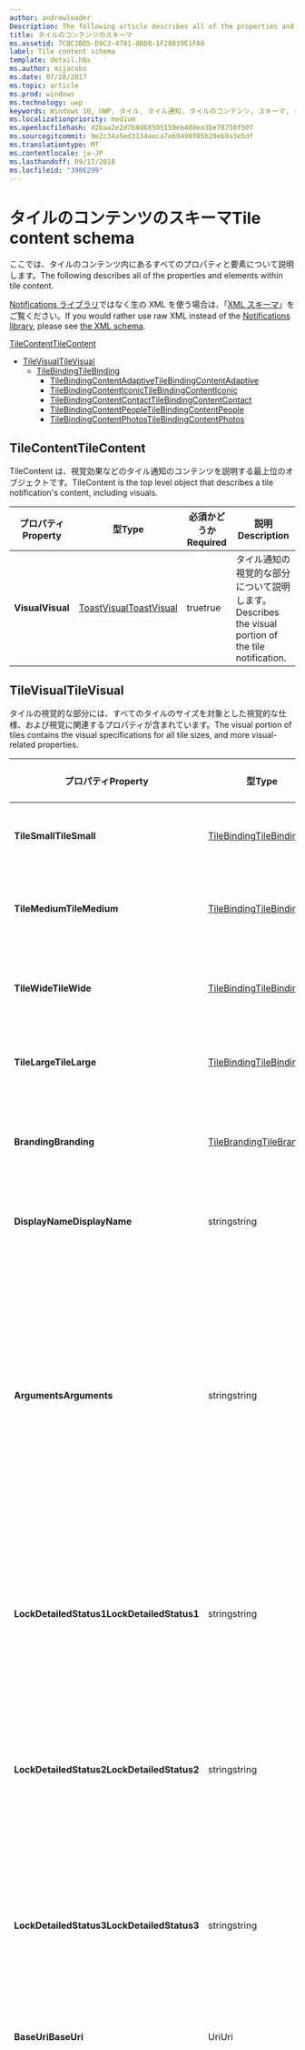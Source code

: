 ```yaml
---
author: andrewleader
Description: The following article describes all of the properties and elements within tile content.
title: タイルのコンテンツのスキーマ
ms.assetid: 7CBC3BD5-D9C3-4781-8BD0-1F28039E1FA8
label: Tile content schema
template: detail.hbs
ms.author: mijacobs
ms.date: 07/28/2017
ms.topic: article
ms.prod: windows
ms.technology: uwp
keywords: Windows 10, UWP, タイル, タイル通知, タイルのコンテンツ, スキーマ, タイルのペイロード
ms.localizationpriority: medium
ms.openlocfilehash: d2baa2e2d7b8d68505159eb480ea3be78750f507
ms.sourcegitcommit: 9e2c34a5ed3134aeca7eb9490f05b20eb9a3e5df
ms.translationtype: MT
ms.contentlocale: ja-JP
ms.lasthandoff: 09/17/2018
ms.locfileid: "3986299"
---
```

# <a name="tile-content-schema"></a><span data-ttu-id="29073-103">タイルのコンテンツのスキーマ</span><span class="sxs-lookup"><span data-stu-id="29073-103">Tile content schema</span></span>

 

<span data-ttu-id="29073-104">ここでは、タイルのコンテンツ内にあるすべてのプロパティと要素について説明します。</span><span class="sxs-lookup"><span data-stu-id="29073-104">The following describes all of the properties and elements within tile content.</span></span>

<span data-ttu-id="29073-105">[Notifications ライブラリ](https://www.nuget.org/packages/Microsoft.Toolkit.Uwp.Notifications/)ではなく生の XML を使う場合は、「[XML スキーマ](../tiles-and-notifications/adaptive-tiles-schema.md)」をご覧ください。</span><span class="sxs-lookup"><span data-stu-id="29073-105">If you would rather use raw XML instead of the [Notifications library](https://www.nuget.org/packages/Microsoft.Toolkit.Uwp.Notifications/), please see [the XML schema](../tiles-and-notifications/adaptive-tiles-schema.md).</span></span>

[<span data-ttu-id="29073-106">TileContent</span><span class="sxs-lookup"><span data-stu-id="29073-106">TileContent</span></span>](#tilecontent)
* [<span data-ttu-id="29073-107">TileVisual</span><span class="sxs-lookup"><span data-stu-id="29073-107">TileVisual</span></span>](#tilevisual)
  * [<span data-ttu-id="29073-108">TileBinding</span><span class="sxs-lookup"><span data-stu-id="29073-108">TileBinding</span></span>](#tilebinding)
    * [<span data-ttu-id="29073-109">TileBindingContentAdaptive</span><span class="sxs-lookup"><span data-stu-id="29073-109">TileBindingContentAdaptive</span></span>](#TileBindingContentAdaptive)
    * [<span data-ttu-id="29073-110">TileBindingContentIconic</span><span class="sxs-lookup"><span data-stu-id="29073-110">TileBindingContentIconic</span></span>](#TileBindingContentIconic)
    * [<span data-ttu-id="29073-111">TileBindingContentContact</span><span class="sxs-lookup"><span data-stu-id="29073-111">TileBindingContentContact</span></span>](#TileBindingContentContact)
    * [<span data-ttu-id="29073-112">TileBindingContentPeople</span><span class="sxs-lookup"><span data-stu-id="29073-112">TileBindingContentPeople</span></span>](#TileBindingContentPeople)
    * [<span data-ttu-id="29073-113">TileBindingContentPhotos</span><span class="sxs-lookup"><span data-stu-id="29073-113">TileBindingContentPhotos</span></span>](#TileBindingContentPhotos)


## <a name="tilecontent"></a><span data-ttu-id="29073-114">TileContent</span><span class="sxs-lookup"><span data-stu-id="29073-114">TileContent</span></span>
<span data-ttu-id="29073-115">TileContent は、視覚効果などのタイル通知のコンテンツを説明する最上位のオブジェクトです。</span><span class="sxs-lookup"><span data-stu-id="29073-115">TileContent is the top level object that describes a tile notification's content, including visuals.</span></span>

| <span data-ttu-id="29073-116">プロパティ</span><span class="sxs-lookup"><span data-stu-id="29073-116">Property</span></span> | <span data-ttu-id="29073-117">型</span><span class="sxs-lookup"><span data-stu-id="29073-117">Type</span></span> | <span data-ttu-id="29073-118">必須かどうか</span><span class="sxs-lookup"><span data-stu-id="29073-118">Required</span></span> | <span data-ttu-id="29073-119">説明</span><span class="sxs-lookup"><span data-stu-id="29073-119">Description</span></span> |
|---|---|---|---|
| **<span data-ttu-id="29073-120">Visual</span><span class="sxs-lookup"><span data-stu-id="29073-120">Visual</span></span>** | [<span data-ttu-id="29073-121">ToastVisual</span><span class="sxs-lookup"><span data-stu-id="29073-121">ToastVisual</span></span>](#tilevisual) | <span data-ttu-id="29073-122">true</span><span class="sxs-lookup"><span data-stu-id="29073-122">true</span></span> | <span data-ttu-id="29073-123">タイル通知の視覚的な部分について説明します。</span><span class="sxs-lookup"><span data-stu-id="29073-123">Describes the visual portion of the tile notification.</span></span> |


## <a name="tilevisual"></a><span data-ttu-id="29073-124">TileVisual</span><span class="sxs-lookup"><span data-stu-id="29073-124">TileVisual</span></span>
<span data-ttu-id="29073-125">タイルの視覚的な部分には、すべてのタイルのサイズを対象とした視覚的な仕様、および視覚に関連するプロパティが含まれています。</span><span class="sxs-lookup"><span data-stu-id="29073-125">The visual portion of tiles contains the visual specifications for all tile sizes, and more visual-related properties.</span></span>

| <span data-ttu-id="29073-126">プロパティ</span><span class="sxs-lookup"><span data-stu-id="29073-126">Property</span></span> | <span data-ttu-id="29073-127">型</span><span class="sxs-lookup"><span data-stu-id="29073-127">Type</span></span> | <span data-ttu-id="29073-128">必須かどうか</span><span class="sxs-lookup"><span data-stu-id="29073-128">Required</span></span> | <span data-ttu-id="29073-129">説明</span><span class="sxs-lookup"><span data-stu-id="29073-129">Description</span></span> |
|---|---|---|---|
| **<span data-ttu-id="29073-130">TileSmall</span><span class="sxs-lookup"><span data-stu-id="29073-130">TileSmall</span></span>** | [<span data-ttu-id="29073-131">TileBinding</span><span class="sxs-lookup"><span data-stu-id="29073-131">TileBinding</span></span>](#tilebinding) | <span data-ttu-id="29073-132">false</span><span class="sxs-lookup"><span data-stu-id="29073-132">false</span></span> | <span data-ttu-id="29073-133">小さいタイルのサイズに対応したコンテンツを指定するための、小さいバインディングが提供されます (オプション)。</span><span class="sxs-lookup"><span data-stu-id="29073-133">Provide an optional small binding to specify content for the small tile size.</span></span> |
| **<span data-ttu-id="29073-134">TileMedium</span><span class="sxs-lookup"><span data-stu-id="29073-134">TileMedium</span></span>** | [<span data-ttu-id="29073-135">TileBinding</span><span class="sxs-lookup"><span data-stu-id="29073-135">TileBinding</span></span>](#tilebinding) | <span data-ttu-id="29073-136">false</span><span class="sxs-lookup"><span data-stu-id="29073-136">false</span></span> | <span data-ttu-id="29073-137">中型のタイルのサイズに対応したコンテンツを指定するための、中型のバインディングが提供されます (オプション)。</span><span class="sxs-lookup"><span data-stu-id="29073-137">Provide an optional medium binding to specify content for the medium tile size.</span></span> |
| **<span data-ttu-id="29073-138">TileWide</span><span class="sxs-lookup"><span data-stu-id="29073-138">TileWide</span></span>** | [<span data-ttu-id="29073-139">TileBinding</span><span class="sxs-lookup"><span data-stu-id="29073-139">TileBinding</span></span>](#tilebinding) | <span data-ttu-id="29073-140">false</span><span class="sxs-lookup"><span data-stu-id="29073-140">false</span></span> | <span data-ttu-id="29073-141">ワイドなタイルのサイズに対応したコンテンツを指定するための、ワイド サイズのバインディングが提供されます (オプション)。</span><span class="sxs-lookup"><span data-stu-id="29073-141">Provide an optional wide binding to specify content for the wide tile size.</span></span> |
| **<span data-ttu-id="29073-142">TileLarge</span><span class="sxs-lookup"><span data-stu-id="29073-142">TileLarge</span></span>** | [<span data-ttu-id="29073-143">TileBinding</span><span class="sxs-lookup"><span data-stu-id="29073-143">TileBinding</span></span>](#tilebinding) | <span data-ttu-id="29073-144">false</span><span class="sxs-lookup"><span data-stu-id="29073-144">false</span></span> | <span data-ttu-id="29073-145">大きいタイルのサイズに対応したコンテンツを指定するための、大きいバインディングが提供されます (オプション)。</span><span class="sxs-lookup"><span data-stu-id="29073-145">Provide an optional large binding to specify content for the large tile size.</span></span> |
| **<span data-ttu-id="29073-146">Branding</span><span class="sxs-lookup"><span data-stu-id="29073-146">Branding</span></span>** | [<span data-ttu-id="29073-147">TileBranding</span><span class="sxs-lookup"><span data-stu-id="29073-147">TileBranding</span></span>](#tilebranding) | <span data-ttu-id="29073-148">false</span><span class="sxs-lookup"><span data-stu-id="29073-148">false</span></span> | <span data-ttu-id="29073-149">アプリのブランドを表示するためにタイルで使用されるフォームです。</span><span class="sxs-lookup"><span data-stu-id="29073-149">The form that the tile should use to display the app's brand.</span></span> <span data-ttu-id="29073-150">既定では、既定のタイルからブランド化を継承します。</span><span class="sxs-lookup"><span data-stu-id="29073-150">By default, inherits branding from the default tile.</span></span> |
| **<span data-ttu-id="29073-151">DisplayName</span><span class="sxs-lookup"><span data-stu-id="29073-151">DisplayName</span></span>** | <span data-ttu-id="29073-152">string</span><span class="sxs-lookup"><span data-stu-id="29073-152">string</span></span> | <span data-ttu-id="29073-153">false</span><span class="sxs-lookup"><span data-stu-id="29073-153">false</span></span> | <span data-ttu-id="29073-154">この通知が表示されているときにタイルの表示名を上書きする文字列です (オプション)。</span><span class="sxs-lookup"><span data-stu-id="29073-154">An optional string to override the tile's display name while showing this notification.</span></span> |
| **<span data-ttu-id="29073-155">Arguments</span><span class="sxs-lookup"><span data-stu-id="29073-155">Arguments</span></span>** | <span data-ttu-id="29073-156">string</span><span class="sxs-lookup"><span data-stu-id="29073-156">string</span></span> | <span data-ttu-id="29073-157">false</span><span class="sxs-lookup"><span data-stu-id="29073-157">false</span></span> | <span data-ttu-id="29073-158">Anniversary Update の新機能: アプリで定義されたデータです。ユーザーがライブ タイルからアプリを起動したときに、LaunchActivatedEventArgs の TileActivatedInfo プロパティを使用してアプリに戻されます。</span><span class="sxs-lookup"><span data-stu-id="29073-158">New in Anniversary Update: App-defined data that is passed back to your app via the TileActivatedInfo property on LaunchActivatedEventArgs when the user launches your app from the Live Tile.</span></span> <span data-ttu-id="29073-159">これにより、ユーザーがライブ タイルをタップしたときに表示されたタイル通知がどれであるかがわかります。</span><span class="sxs-lookup"><span data-stu-id="29073-159">This allows you to know which tile notifications your user saw when they tapped your Live Tile.</span></span> <span data-ttu-id="29073-160">Anniversary Update が適用されていないデバイスでは、このプロパティは無視されるだけです。</span><span class="sxs-lookup"><span data-stu-id="29073-160">On devices without the Anniversary Update, this will simply be ignored.</span></span> |
| **<span data-ttu-id="29073-161">LockDetailedStatus1</span><span class="sxs-lookup"><span data-stu-id="29073-161">LockDetailedStatus1</span></span>** | <span data-ttu-id="29073-162">string</span><span class="sxs-lookup"><span data-stu-id="29073-162">string</span></span> | <span data-ttu-id="29073-163">false</span><span class="sxs-lookup"><span data-stu-id="29073-163">false</span></span> | <span data-ttu-id="29073-164">これを指定する場合は、TileWide バインディングも指定する必要があります。</span><span class="sxs-lookup"><span data-stu-id="29073-164">If you specify this, you must also provide a TileWide binding.</span></span> <span data-ttu-id="29073-165">このプロパティは、ユーザーがタイルを状態の詳細を表示するアプリとして選択した場合に、ロック画面に表示されるテキストの最初の行に該当します。</span><span class="sxs-lookup"><span data-stu-id="29073-165">This is the first line of text that will be displayed on the lock screen if the user has selected your tile as their detailed status app.</span></span> |
| **<span data-ttu-id="29073-166">LockDetailedStatus2</span><span class="sxs-lookup"><span data-stu-id="29073-166">LockDetailedStatus2</span></span>** | <span data-ttu-id="29073-167">string</span><span class="sxs-lookup"><span data-stu-id="29073-167">string</span></span> | <span data-ttu-id="29073-168">false</span><span class="sxs-lookup"><span data-stu-id="29073-168">false</span></span> | <span data-ttu-id="29073-169">これを指定する場合は、TileWide バインディングも指定する必要があります。</span><span class="sxs-lookup"><span data-stu-id="29073-169">If you specify this, you must also provide a TileWide binding.</span></span> <span data-ttu-id="29073-170">このプロパティは、ユーザーがタイルを状態の詳細を表示するアプリとして選択した場合に、ロック画面に表示されるテキストの 2 行目に該当します。</span><span class="sxs-lookup"><span data-stu-id="29073-170">This is the second line of text that will be displayed on the lock screen if the user has selected your tile as their detailed status app.</span></span> |
| **<span data-ttu-id="29073-171">LockDetailedStatus3</span><span class="sxs-lookup"><span data-stu-id="29073-171">LockDetailedStatus3</span></span>** | <span data-ttu-id="29073-172">string</span><span class="sxs-lookup"><span data-stu-id="29073-172">string</span></span> | <span data-ttu-id="29073-173">false</span><span class="sxs-lookup"><span data-stu-id="29073-173">false</span></span> | <span data-ttu-id="29073-174">これを指定する場合は、TileWide バインディングも指定する必要があります。</span><span class="sxs-lookup"><span data-stu-id="29073-174">If you specify this, you must also provide a TileWide binding.</span></span> <span data-ttu-id="29073-175">このプロパティは、ユーザーがタイルを状態の詳細を表示するアプリとして選択した場合に、ロック画面に表示されるテキストの 3 行目に該当します。</span><span class="sxs-lookup"><span data-stu-id="29073-175">This is the third line of text that will be displayed on the lock screen if the user has selected your tile as their detailed status app.</span></span> |
| **<span data-ttu-id="29073-176">BaseUri</span><span class="sxs-lookup"><span data-stu-id="29073-176">BaseUri</span></span>** | <span data-ttu-id="29073-177">Uri</span><span class="sxs-lookup"><span data-stu-id="29073-177">Uri</span></span> | <span data-ttu-id="29073-178">false</span><span class="sxs-lookup"><span data-stu-id="29073-178">false</span></span> | <span data-ttu-id="29073-179">画像ソースの属性において相対 URL と組み合わされる、既定のベース URL です。</span><span class="sxs-lookup"><span data-stu-id="29073-179">A default base URL that is combined with relative URLs in image source attributes.</span></span> |
| **<span data-ttu-id="29073-180">AddImageQuery</span><span class="sxs-lookup"><span data-stu-id="29073-180">AddImageQuery</span></span>** | <span data-ttu-id="29073-181">bool?</span><span class="sxs-lookup"><span data-stu-id="29073-181">bool?</span></span> | <span data-ttu-id="29073-182">false</span><span class="sxs-lookup"><span data-stu-id="29073-182">false</span></span> | <span data-ttu-id="29073-183">true に設定すると、トースト通知で指定された画像 URL に Windows がクエリ文字列を追加できるようになります。</span><span class="sxs-lookup"><span data-stu-id="29073-183">Set to "true" to allow Windows to append a query string to the image URL supplied in the toast notification.</span></span> <span data-ttu-id="29073-184">この属性は、サーバーが画像をホストしていてクエリ文字列を処理できる場合に使用します。サーバーがこのために、クエリ文字列に基づいて画像の変化形を取得しているか、またはクエリ文字列を無視して使わずに指定の画像を返しているかどうかは問いません。</span><span class="sxs-lookup"><span data-stu-id="29073-184">Use this attribute if your server hosts images and can handle query strings, either by retrieving an image variant based on the query strings or by ignoring the query string and returning the image as specified without the query string.</span></span> <span data-ttu-id="29073-185">このクエリ文字列は、スケール、コントラスト設定、および言語を指定するものです。たとえば、通知で指定されている値 "www.website.com/images/hello.png" は "www.website.com/images/hello.png?ms-scale=100&ms-contrast=standard&ms-lang=en-us" になります。</span><span class="sxs-lookup"><span data-stu-id="29073-185">This query string specifies scale, contrast setting, and language; for instance, a value of "www.website.com/images/hello.png" given in the notification becomes "www.website.com/images/hello.png?ms-scale=100&ms-contrast=standard&ms-lang=en-us"</span></span> |
| **<span data-ttu-id="29073-186">Language</span><span class="sxs-lookup"><span data-stu-id="29073-186">Language</span></span>**| <span data-ttu-id="29073-187">string</span><span class="sxs-lookup"><span data-stu-id="29073-187">string</span></span> | <span data-ttu-id="29073-188">false</span><span class="sxs-lookup"><span data-stu-id="29073-188">false</span></span> | <span data-ttu-id="29073-189">ローカライズされたリソースを使用する際の視覚的なペイロードの対象ロケールです。"en-US" や "fr-FR" のように BCP-47 言語タグとして指定されます。</span><span class="sxs-lookup"><span data-stu-id="29073-189">The target locale of the visual payload when using localized resources, specified as BCP-47 language tags such as "en-US" or "fr-FR".</span></span> <span data-ttu-id="29073-190">このロケールは、バインディングかテキストで指定されるあらゆるロケールによって上書きされます。</span><span class="sxs-lookup"><span data-stu-id="29073-190">This locale is overridden by any locale specified in binding or text.</span></span> <span data-ttu-id="29073-191">未指定の場合は、システム ロケールが代わりに使用されます。</span><span class="sxs-lookup"><span data-stu-id="29073-191">If not provided, the system locale will be used instead.</span></span> |


## <a name="tilebinding"></a><span data-ttu-id="29073-192">TileBinding</span><span class="sxs-lookup"><span data-stu-id="29073-192">TileBinding</span></span>
<span data-ttu-id="29073-193">バインディング オブジェクトには、特定のタイルのサイズに対応した視覚的なコンテンツが含まれています。</span><span class="sxs-lookup"><span data-stu-id="29073-193">The binding object contains the visual content for a specific tile size.</span></span>

| <span data-ttu-id="29073-194">プロパティ</span><span class="sxs-lookup"><span data-stu-id="29073-194">Property</span></span> | <span data-ttu-id="29073-195">型</span><span class="sxs-lookup"><span data-stu-id="29073-195">Type</span></span> | <span data-ttu-id="29073-196">必須かどうか</span><span class="sxs-lookup"><span data-stu-id="29073-196">Required</span></span> | <span data-ttu-id="29073-197">説明</span><span class="sxs-lookup"><span data-stu-id="29073-197">Description</span></span> |
|---|---|---|---|
| **<span data-ttu-id="29073-198">Content</span><span class="sxs-lookup"><span data-stu-id="29073-198">Content</span></span>** | [<span data-ttu-id="29073-199">ITileBindingContent</span><span class="sxs-lookup"><span data-stu-id="29073-199">ITileBindingContent</span></span>](#itilebindingcontent) | <span data-ttu-id="29073-200">false</span><span class="sxs-lookup"><span data-stu-id="29073-200">false</span></span> | <span data-ttu-id="29073-201">タイルに表示される視覚的なコンテンツです。</span><span class="sxs-lookup"><span data-stu-id="29073-201">The visual content to display on the tile.</span></span> <span data-ttu-id="29073-202">[TileBindingContentAdaptive](#tilebindingcontentadaptive)、[TileBindingContentIconic](#TileBindingContentIconic)、[TileBindingContentContact](#TileBindingContentContact)、[TileBindingContentPeople](#TileBindingContentPeople)、または [TileBindingContentPhotos](#TileBindingContentPhotos) のいずれかです。</span><span class="sxs-lookup"><span data-stu-id="29073-202">One of [TileBindingContentAdaptive](#tilebindingcontentadaptive), [TileBindingContentIconic](#TileBindingContentIconic), [TileBindingContentContact](#TileBindingContentContact), [TileBindingContentPeople](#TileBindingContentPeople), or [TileBindingContentPhotos](#TileBindingContentPhotos).</span></span> |
| **<span data-ttu-id="29073-203">Branding</span><span class="sxs-lookup"><span data-stu-id="29073-203">Branding</span></span>** | [<span data-ttu-id="29073-204">TileBranding</span><span class="sxs-lookup"><span data-stu-id="29073-204">TileBranding</span></span>](#tilebranding) | <span data-ttu-id="29073-205">false</span><span class="sxs-lookup"><span data-stu-id="29073-205">false</span></span> | <span data-ttu-id="29073-206">アプリのブランドを表示するためにタイルで使用されるフォームです。</span><span class="sxs-lookup"><span data-stu-id="29073-206">The form that the tile should use to display the app's brand.</span></span> <span data-ttu-id="29073-207">既定では、既定のタイルからブランド化を継承します。</span><span class="sxs-lookup"><span data-stu-id="29073-207">By default, inherits branding from the default tile.</span></span> |
| **<span data-ttu-id="29073-208">DisplayName</span><span class="sxs-lookup"><span data-stu-id="29073-208">DisplayName</span></span>** | <span data-ttu-id="29073-209">string</span><span class="sxs-lookup"><span data-stu-id="29073-209">string</span></span> | <span data-ttu-id="29073-210">false</span><span class="sxs-lookup"><span data-stu-id="29073-210">false</span></span> | <span data-ttu-id="29073-211">このタイルのサイズに対応したタイルの表示名を上書きする文字列です (オプション)。</span><span class="sxs-lookup"><span data-stu-id="29073-211">An optional string to override the tile's display name for this tile size.</span></span> |
| **<span data-ttu-id="29073-212">Arguments</span><span class="sxs-lookup"><span data-stu-id="29073-212">Arguments</span></span>** | <span data-ttu-id="29073-213">string</span><span class="sxs-lookup"><span data-stu-id="29073-213">string</span></span> | <span data-ttu-id="29073-214">false</span><span class="sxs-lookup"><span data-stu-id="29073-214">false</span></span> | <span data-ttu-id="29073-215">Anniversary Update の新機能: アプリで定義されたデータです。ユーザーがライブ タイルからアプリを起動したときに、LaunchActivatedEventArgs の TileActivatedInfo プロパティを使用してアプリに戻されます。</span><span class="sxs-lookup"><span data-stu-id="29073-215">New in Anniversary Update: App-defined data that is passed back to your app via the TileActivatedInfo property on LaunchActivatedEventArgs when the user launches your app from the Live Tile.</span></span> <span data-ttu-id="29073-216">これにより、ユーザーがライブ タイルをタップしたときに表示されたタイル通知がどれであるかがわかります。</span><span class="sxs-lookup"><span data-stu-id="29073-216">This allows you to know which tile notifications your user saw when they tapped your Live Tile.</span></span> <span data-ttu-id="29073-217">Anniversary Update が適用されていないデバイスでは、このプロパティは無視されるだけです。</span><span class="sxs-lookup"><span data-stu-id="29073-217">On devices without the Anniversary Update, this will simply be ignored.</span></span> |
| **<span data-ttu-id="29073-218">BaseUri</span><span class="sxs-lookup"><span data-stu-id="29073-218">BaseUri</span></span>** | <span data-ttu-id="29073-219">Uri</span><span class="sxs-lookup"><span data-stu-id="29073-219">Uri</span></span> | <span data-ttu-id="29073-220">false</span><span class="sxs-lookup"><span data-stu-id="29073-220">false</span></span> | <span data-ttu-id="29073-221">画像ソースの属性において相対 URL と組み合わされる、既定のベース URL です。</span><span class="sxs-lookup"><span data-stu-id="29073-221">A default base URL that is combined with relative URLs in image source attributes.</span></span> |
| **<span data-ttu-id="29073-222">AddImageQuery</span><span class="sxs-lookup"><span data-stu-id="29073-222">AddImageQuery</span></span>** | <span data-ttu-id="29073-223">bool?</span><span class="sxs-lookup"><span data-stu-id="29073-223">bool?</span></span> | <span data-ttu-id="29073-224">false</span><span class="sxs-lookup"><span data-stu-id="29073-224">false</span></span> | <span data-ttu-id="29073-225">true に設定すると、トースト通知で指定された画像 URL に Windows がクエリ文字列を追加できるようになります。</span><span class="sxs-lookup"><span data-stu-id="29073-225">Set to "true" to allow Windows to append a query string to the image URL supplied in the toast notification.</span></span> <span data-ttu-id="29073-226">この属性は、サーバーが画像をホストしていてクエリ文字列を処理できる場合に使用します。サーバーがこのために、クエリ文字列に基づいて画像の変化形を取得しているか、またはクエリ文字列を無視して使わずに指定の画像を返しているかどうかは問いません。</span><span class="sxs-lookup"><span data-stu-id="29073-226">Use this attribute if your server hosts images and can handle query strings, either by retrieving an image variant based on the query strings or by ignoring the query string and returning the image as specified without the query string.</span></span> <span data-ttu-id="29073-227">このクエリ文字列は、スケール、コントラスト設定、および言語を指定するものです。たとえば、通知で指定されている値 "www.website.com/images/hello.png" は "www.website.com/images/hello.png?ms-scale=100&ms-contrast=standard&ms-lang=en-us" になります。</span><span class="sxs-lookup"><span data-stu-id="29073-227">This query string specifies scale, contrast setting, and language; for instance, a value of "www.website.com/images/hello.png" given in the notification becomes "www.website.com/images/hello.png?ms-scale=100&ms-contrast=standard&ms-lang=en-us"</span></span> |
| **<span data-ttu-id="29073-228">Language</span><span class="sxs-lookup"><span data-stu-id="29073-228">Language</span></span>**| <span data-ttu-id="29073-229">string</span><span class="sxs-lookup"><span data-stu-id="29073-229">string</span></span> | <span data-ttu-id="29073-230">false</span><span class="sxs-lookup"><span data-stu-id="29073-230">false</span></span> | <span data-ttu-id="29073-231">ローカライズされたリソースを使用する際の視覚的なペイロードの対象ロケールです。"en-US" や "fr-FR" のように BCP-47 言語タグとして指定されます。</span><span class="sxs-lookup"><span data-stu-id="29073-231">The target locale of the visual payload when using localized resources, specified as BCP-47 language tags such as "en-US" or "fr-FR".</span></span> <span data-ttu-id="29073-232">このロケールは、バインディングかテキストで指定されるあらゆるロケールによって上書きされます。</span><span class="sxs-lookup"><span data-stu-id="29073-232">This locale is overridden by any locale specified in binding or text.</span></span> <span data-ttu-id="29073-233">未指定の場合は、システム ロケールが代わりに使用されます。</span><span class="sxs-lookup"><span data-stu-id="29073-233">If not provided, the system locale will be used instead.</span></span> |


## <a name="itilebindingcontent"></a><span data-ttu-id="29073-234">ITileBindingContent</span><span class="sxs-lookup"><span data-stu-id="29073-234">ITileBindingContent</span></span>
<span data-ttu-id="29073-235">タイルのバインディング コンテンツのマーカー インターフェイスです。</span><span class="sxs-lookup"><span data-stu-id="29073-235">Marker interface for tile binding content.</span></span> <span data-ttu-id="29073-236">これらを使用することで、タイルをどのように表示するかを選択できます。アダプティブ、または特別なテンプレートのいずれかを選択できます。</span><span class="sxs-lookup"><span data-stu-id="29073-236">These let you choose what you want to specify your tile visuals in - Adaptive, or one of the special templates.</span></span>

| <span data-ttu-id="29073-237">実装</span><span class="sxs-lookup"><span data-stu-id="29073-237">Implementations</span></span> |
| --- |
| [<span data-ttu-id="29073-238">TileBindingContentAdaptive</span><span class="sxs-lookup"><span data-stu-id="29073-238">TileBindingContentAdaptive</span></span>](#TileBindingContentAdaptive) |
| [<span data-ttu-id="29073-239">TileBindingContentIconic</span><span class="sxs-lookup"><span data-stu-id="29073-239">TileBindingContentIconic</span></span>](#TileBindingContentIconic) |
| [<span data-ttu-id="29073-240">TileBindingContentContact</span><span class="sxs-lookup"><span data-stu-id="29073-240">TileBindingContentContact</span></span>](#TileBindingContentContact) |
| [<span data-ttu-id="29073-241">TileBindingContentPeople</span><span class="sxs-lookup"><span data-stu-id="29073-241">TileBindingContentPeople</span></span>](#TileBindingContentPeople) |
| [<span data-ttu-id="29073-242">TileBindingContentPhotos</span><span class="sxs-lookup"><span data-stu-id="29073-242">TileBindingContentPhotos</span></span>](#TileBindingContentPhotos) |


## <a name="tilebindingcontentadaptive"></a><span data-ttu-id="29073-243">TileBindingContentAdaptive</span><span class="sxs-lookup"><span data-stu-id="29073-243">TileBindingContentAdaptive</span></span>
<span data-ttu-id="29073-244">すべてのサイズでサポートされます。</span><span class="sxs-lookup"><span data-stu-id="29073-244">Supported on all sizes.</span></span> <span data-ttu-id="29073-245">タイルのコンテンツを指定する場合に推奨される方法です。</span><span class="sxs-lookup"><span data-stu-id="29073-245">This is the recommended way of specifying your tile content.</span></span> <span data-ttu-id="29073-246">アダプティブ タイル テンプレートは Windows 10 の新機能で、アダプティブなプロパティを利用してさまざまなカスタム タイルを作成できます。</span><span class="sxs-lookup"><span data-stu-id="29073-246">Adaptive Tile templates new in Windows 10, and you can create a wide variety of custom tiles through adaptive.</span></span>

| <span data-ttu-id="29073-247">プロパティ</span><span class="sxs-lookup"><span data-stu-id="29073-247">Property</span></span> | <span data-ttu-id="29073-248">型</span><span class="sxs-lookup"><span data-stu-id="29073-248">Type</span></span> | <span data-ttu-id="29073-249">必須かどうか</span><span class="sxs-lookup"><span data-stu-id="29073-249">Required</span></span> | <span data-ttu-id="29073-250">説明</span><span class="sxs-lookup"><span data-stu-id="29073-250">Description</span></span> |
|---|---|---|---|
| **<span data-ttu-id="29073-251">Children</span><span class="sxs-lookup"><span data-stu-id="29073-251">Children</span></span>** | <span data-ttu-id="29073-252">IList<[ITileBindingContentAdaptiveChild](#ITileBindingContentAdaptiveChild)></span><span class="sxs-lookup"><span data-stu-id="29073-252">IList<[ITileBindingContentAdaptiveChild](#ITileBindingContentAdaptiveChild)></span></span> | <span data-ttu-id="29073-253">false</span><span class="sxs-lookup"><span data-stu-id="29073-253">false</span></span> | <span data-ttu-id="29073-254">インラインの視覚要素です。</span><span class="sxs-lookup"><span data-stu-id="29073-254">The inline visual elements.</span></span> <span data-ttu-id="29073-255">[AdaptiveText](#adaptivetext)、[AdaptiveImage](#adaptiveimage)、および [AdaptiveGroup](#adaptivegroup) の各オブジェクトを追加することができます。</span><span class="sxs-lookup"><span data-stu-id="29073-255">[AdaptiveText](#adaptivetext), [AdaptiveImage](#adaptiveimage), and [AdaptiveGroup](#adaptivegroup) objects can be added.</span></span> <span data-ttu-id="29073-256">子は、垂直方向の StackPanel 形式で表示されます。</span><span class="sxs-lookup"><span data-stu-id="29073-256">The children are displayed in a vertical StackPanel fashion.</span></span> |
| **<span data-ttu-id="29073-257">BackgroundImage</span><span class="sxs-lookup"><span data-stu-id="29073-257">BackgroundImage</span></span>** | [<span data-ttu-id="29073-258">TileBackgroundImage</span><span class="sxs-lookup"><span data-stu-id="29073-258">TileBackgroundImage</span></span>](#tilebackgroundimage) | <span data-ttu-id="29073-259">false</span><span class="sxs-lookup"><span data-stu-id="29073-259">false</span></span> | <span data-ttu-id="29073-260">すべてのタイルのコンテンツの後ろに表示される背景画像です (オプション)。フルブリードで表示されます。</span><span class="sxs-lookup"><span data-stu-id="29073-260">An optional background image that gets displayed behind all the Tile content, full bleed.</span></span> |
| **<span data-ttu-id="29073-261">PeekImage</span><span class="sxs-lookup"><span data-stu-id="29073-261">PeekImage</span></span>** | [<span data-ttu-id="29073-262">TilePeekImage</span><span class="sxs-lookup"><span data-stu-id="29073-262">TilePeekImage</span></span>](#tilepeekimage) | <span data-ttu-id="29073-263">false</span><span class="sxs-lookup"><span data-stu-id="29073-263">false</span></span> | <span data-ttu-id="29073-264">タイルでアニメーション化されるプレビュー画像です (オプション)。</span><span class="sxs-lookup"><span data-stu-id="29073-264">An optional peek image that animates in from the top of the Tile.</span></span> |
| **<span data-ttu-id="29073-265">TextStacking</span><span class="sxs-lookup"><span data-stu-id="29073-265">TextStacking</span></span>** | [<span data-ttu-id="29073-266">TileTextStacking</span><span class="sxs-lookup"><span data-stu-id="29073-266">TileTextStacking</span></span>](#tiletextstacking) | <span data-ttu-id="29073-267">false</span><span class="sxs-lookup"><span data-stu-id="29073-267">false</span></span> | <span data-ttu-id="29073-268">子のコンテンツ全体を対象としたテキストの積み重ね (縦方向の配置) を制御します。</span><span class="sxs-lookup"><span data-stu-id="29073-268">Controls the text stacking (vertical alignment) of the children content as a whole.</span></span> |


## <a name="adaptivetext"></a><span data-ttu-id="29073-269">AdaptiveText</span><span class="sxs-lookup"><span data-stu-id="29073-269">AdaptiveText</span></span>
<span data-ttu-id="29073-270">アダプティブなテキスト要素です。</span><span class="sxs-lookup"><span data-stu-id="29073-270">An adaptive text element.</span></span>

| <span data-ttu-id="29073-271">プロパティ</span><span class="sxs-lookup"><span data-stu-id="29073-271">Property</span></span> | <span data-ttu-id="29073-272">型</span><span class="sxs-lookup"><span data-stu-id="29073-272">Type</span></span> | <span data-ttu-id="29073-273">必須かどうか</span><span class="sxs-lookup"><span data-stu-id="29073-273">Required</span></span> |<span data-ttu-id="29073-274">説明</span><span class="sxs-lookup"><span data-stu-id="29073-274">Description</span></span> |
|---|---|---|---|
| **<span data-ttu-id="29073-275">Text</span><span class="sxs-lookup"><span data-stu-id="29073-275">Text</span></span>** | <span data-ttu-id="29073-276">string</span><span class="sxs-lookup"><span data-stu-id="29073-276">string</span></span> | <span data-ttu-id="29073-277">false</span><span class="sxs-lookup"><span data-stu-id="29073-277">false</span></span> | <span data-ttu-id="29073-278">表示するテキストです。</span><span class="sxs-lookup"><span data-stu-id="29073-278">The text to display.</span></span> |
| **<span data-ttu-id="29073-279">HintStyle</span><span class="sxs-lookup"><span data-stu-id="29073-279">HintStyle</span></span>** | [<span data-ttu-id="29073-280">AdaptiveTextStyle</span><span class="sxs-lookup"><span data-stu-id="29073-280">AdaptiveTextStyle</span></span>](#adaptivetextstyle) | <span data-ttu-id="29073-281">false</span><span class="sxs-lookup"><span data-stu-id="29073-281">false</span></span> | <span data-ttu-id="29073-282">このスタイルは、テキストのフォント サイズ、太さ、および不透明度を制御します。</span><span class="sxs-lookup"><span data-stu-id="29073-282">The style controls the text's font size, weight, and opacity.</span></span> |
| **<span data-ttu-id="29073-283">HintWrap</span><span class="sxs-lookup"><span data-stu-id="29073-283">HintWrap</span></span>** | <span data-ttu-id="29073-284">bool?</span><span class="sxs-lookup"><span data-stu-id="29073-284">bool?</span></span> | <span data-ttu-id="29073-285">false</span><span class="sxs-lookup"><span data-stu-id="29073-285">false</span></span> | <span data-ttu-id="29073-286">true に設定すると、テキストの折り返しが有効になります。</span><span class="sxs-lookup"><span data-stu-id="29073-286">Set this to true to enable text wrapping.</span></span> <span data-ttu-id="29073-287">既定は false です。</span><span class="sxs-lookup"><span data-stu-id="29073-287">Default to false.</span></span> |
| **<span data-ttu-id="29073-288">HintMaxLines</span><span class="sxs-lookup"><span data-stu-id="29073-288">HintMaxLines</span></span>** | <span data-ttu-id="29073-289">int?</span><span class="sxs-lookup"><span data-stu-id="29073-289">int?</span></span> | <span data-ttu-id="29073-290">false</span><span class="sxs-lookup"><span data-stu-id="29073-290">false</span></span> | <span data-ttu-id="29073-291">表示が許可される、テキスト要素の最大行数です。</span><span class="sxs-lookup"><span data-stu-id="29073-291">The maximum number of lines the text element is allowed to display.</span></span> |
| **<span data-ttu-id="29073-292">HintMinLines</span><span class="sxs-lookup"><span data-stu-id="29073-292">HintMinLines</span></span>** | <span data-ttu-id="29073-293">int?</span><span class="sxs-lookup"><span data-stu-id="29073-293">int?</span></span> | <span data-ttu-id="29073-294">false</span><span class="sxs-lookup"><span data-stu-id="29073-294">false</span></span> | <span data-ttu-id="29073-295">表示する必要のある、テキスト要素の最小行数です。</span><span class="sxs-lookup"><span data-stu-id="29073-295">The minimum number of lines the text element must display.</span></span> |
| **<span data-ttu-id="29073-296">HintAlign</span><span class="sxs-lookup"><span data-stu-id="29073-296">HintAlign</span></span>** | [<span data-ttu-id="29073-297">AdaptiveTextAlign</span><span class="sxs-lookup"><span data-stu-id="29073-297">AdaptiveTextAlign</span></span>](#adaptivetextalign) | <span data-ttu-id="29073-298">false</span><span class="sxs-lookup"><span data-stu-id="29073-298">false</span></span> | <span data-ttu-id="29073-299">テキストの水平方向の配置です。</span><span class="sxs-lookup"><span data-stu-id="29073-299">The horizontal alignment of the text.</span></span> |
| **<span data-ttu-id="29073-300">Language</span><span class="sxs-lookup"><span data-stu-id="29073-300">Language</span></span>** | <span data-ttu-id="29073-301">string</span><span class="sxs-lookup"><span data-stu-id="29073-301">string</span></span> | <span data-ttu-id="29073-302">false</span><span class="sxs-lookup"><span data-stu-id="29073-302">false</span></span> | <span data-ttu-id="29073-303">XML ペイロードの対象ロケールです。"en-US" や "fr-FR" のように BCP-47 言語タグとして指定されます。</span><span class="sxs-lookup"><span data-stu-id="29073-303">The target locale of the XML payload, specified as a BCP-47 language tags such as "en-US" or "fr-FR".</span></span> <span data-ttu-id="29073-304">ここで指定されたロケールは、バインディングか視覚的な要素で指定されたその他のあらゆるロケールを上書きします。</span><span class="sxs-lookup"><span data-stu-id="29073-304">The locale specified here overrides any other specified locale, such as that in binding or visual.</span></span> <span data-ttu-id="29073-305">この値がリテラル文字列の場合、この属性の既定値はユーザーの UI 言語になります。</span><span class="sxs-lookup"><span data-stu-id="29073-305">If this value is a literal string, this attribute defaults to the user's UI language.</span></span> <span data-ttu-id="29073-306">この値が文字列リファレンスの場合、この属性の既定値は、文字列を解決する際に Windows ランタイムで選択されたロケールになります。</span><span class="sxs-lookup"><span data-stu-id="29073-306">If this value is a string reference, this attribute defaults to the locale chosen by Windows Runtime in resolving the string.</span></span> |


### <a name="adaptivetextstyle"></a><span data-ttu-id="29073-307">AdaptiveTextStyle</span><span class="sxs-lookup"><span data-stu-id="29073-307">AdaptiveTextStyle</span></span>
<span data-ttu-id="29073-308">テキスト スタイルは、フォント サイズ、太さ、および不透明度を制御します。</span><span class="sxs-lookup"><span data-stu-id="29073-308">Text style controls font size, weight, and opacity.</span></span> <span data-ttu-id="29073-309">"Subtle" の不透明度は 60% の不透明度になります。</span><span class="sxs-lookup"><span data-stu-id="29073-309">Subtle opacity is 60% opaque.</span></span>

| <span data-ttu-id="29073-310">値</span><span class="sxs-lookup"><span data-stu-id="29073-310">Value</span></span> | <span data-ttu-id="29073-311">意味</span><span class="sxs-lookup"><span data-stu-id="29073-311">Meaning</span></span> |
|---|---|
| **<span data-ttu-id="29073-312">Default</span><span class="sxs-lookup"><span data-stu-id="29073-312">Default</span></span>** | <span data-ttu-id="29073-313">既定値です。</span><span class="sxs-lookup"><span data-stu-id="29073-313">Default value.</span></span> <span data-ttu-id="29073-314">スタイルがレンダラーによって決定されます。</span><span class="sxs-lookup"><span data-stu-id="29073-314">Style is determined by the renderer.</span></span> |
| **<span data-ttu-id="29073-315">Caption</span><span class="sxs-lookup"><span data-stu-id="29073-315">Caption</span></span>** | <span data-ttu-id="29073-316">段落のフォント サイズより小さいサイズです。</span><span class="sxs-lookup"><span data-stu-id="29073-316">Smaller than paragraph font size.</span></span> |
| **<span data-ttu-id="29073-317">CaptionSubtle</span><span class="sxs-lookup"><span data-stu-id="29073-317">CaptionSubtle</span></span>** | <span data-ttu-id="29073-318">Caption と同じですが、不透明度が Subtle です。</span><span class="sxs-lookup"><span data-stu-id="29073-318">Same as Caption but with subtle opacity.</span></span> |
| **<span data-ttu-id="29073-319">Body</span><span class="sxs-lookup"><span data-stu-id="29073-319">Body</span></span>** | <span data-ttu-id="29073-320">段落本文のフォント サイズです。</span><span class="sxs-lookup"><span data-stu-id="29073-320">Paragraph font size.</span></span> |
| **<span data-ttu-id="29073-321">BodySubtle</span><span class="sxs-lookup"><span data-stu-id="29073-321">BodySubtle</span></span>** | <span data-ttu-id="29073-322">Body と同じですが、不透明度が Subtle です。</span><span class="sxs-lookup"><span data-stu-id="29073-322">Same as Body but with subtle opacity.</span></span> |
| **<span data-ttu-id="29073-323">Base</span><span class="sxs-lookup"><span data-stu-id="29073-323">Base</span></span>** | <span data-ttu-id="29073-324">段落本文のフォント サイズで、太字です。</span><span class="sxs-lookup"><span data-stu-id="29073-324">Paragraph font size, bold weight.</span></span> <span data-ttu-id="29073-325">基本的には、Body の太字バージョンと言えます。</span><span class="sxs-lookup"><span data-stu-id="29073-325">Essentially the bold version of Body.</span></span> |
| **<span data-ttu-id="29073-326">BaseSubtle</span><span class="sxs-lookup"><span data-stu-id="29073-326">BaseSubtle</span></span>** | <span data-ttu-id="29073-327">Base と同じですが、不透明度が Subtle です。</span><span class="sxs-lookup"><span data-stu-id="29073-327">Same as Base but with subtle opacity.</span></span> |
| **<span data-ttu-id="29073-328">Subtitle</span><span class="sxs-lookup"><span data-stu-id="29073-328">Subtitle</span></span>** | <span data-ttu-id="29073-329">H4 のフォント サイズです。</span><span class="sxs-lookup"><span data-stu-id="29073-329">H4 font size.</span></span> |
| **<span data-ttu-id="29073-330">SubtitleSubtle</span><span class="sxs-lookup"><span data-stu-id="29073-330">SubtitleSubtle</span></span>** | <span data-ttu-id="29073-331">Subtitle と同じですが、不透明度が Subtle です。</span><span class="sxs-lookup"><span data-stu-id="29073-331">Same as Subtitle but with subtle opacity.</span></span> |
| **<span data-ttu-id="29073-332">Title</span><span class="sxs-lookup"><span data-stu-id="29073-332">Title</span></span>** | <span data-ttu-id="29073-333">H3 のフォント サイズです。</span><span class="sxs-lookup"><span data-stu-id="29073-333">H3 font size.</span></span> |
| **<span data-ttu-id="29073-334">TitleSubtle</span><span class="sxs-lookup"><span data-stu-id="29073-334">TitleSubtle</span></span>** | <span data-ttu-id="29073-335">Title と同じですが、不透明度が Subtle です。</span><span class="sxs-lookup"><span data-stu-id="29073-335">Same as Title but with subtle opacity.</span></span> |
| **<span data-ttu-id="29073-336">TitleNumeral</span><span class="sxs-lookup"><span data-stu-id="29073-336">TitleNumeral</span></span>** | <span data-ttu-id="29073-337">Title と同じですが、上/下のパディングが削除されます。</span><span class="sxs-lookup"><span data-stu-id="29073-337">Same as Title but with top/bottom padding removed.</span></span> |
| **<span data-ttu-id="29073-338">Subheader</span><span class="sxs-lookup"><span data-stu-id="29073-338">Subheader</span></span>** | <span data-ttu-id="29073-339">H2 のフォント サイズです。</span><span class="sxs-lookup"><span data-stu-id="29073-339">H2 font size.</span></span> |
| **<span data-ttu-id="29073-340">SubheaderSubtle</span><span class="sxs-lookup"><span data-stu-id="29073-340">SubheaderSubtle</span></span>** | <span data-ttu-id="29073-341">Subheader と同じですが、不透明度が Subtle です。</span><span class="sxs-lookup"><span data-stu-id="29073-341">Same as Subheader but with subtle opacity.</span></span> |
| **<span data-ttu-id="29073-342">SubheaderNumeral</span><span class="sxs-lookup"><span data-stu-id="29073-342">SubheaderNumeral</span></span>** | <span data-ttu-id="29073-343">Subheader と同じですが、上/下のパディングが削除されます。</span><span class="sxs-lookup"><span data-stu-id="29073-343">Same as Subheader but with top/bottom padding removed.</span></span> |
| **<span data-ttu-id="29073-344">Header</span><span class="sxs-lookup"><span data-stu-id="29073-344">Header</span></span>** | <span data-ttu-id="29073-345">H1 のフォント サイズです。</span><span class="sxs-lookup"><span data-stu-id="29073-345">H1 font size.</span></span> |
| **<span data-ttu-id="29073-346">HeaderSubtle</span><span class="sxs-lookup"><span data-stu-id="29073-346">HeaderSubtle</span></span>** | <span data-ttu-id="29073-347">Header と同じですが、不透明度が Subtle です。</span><span class="sxs-lookup"><span data-stu-id="29073-347">Same as Header but with subtle opacity.</span></span> |
| **<span data-ttu-id="29073-348">HeaderNumeral</span><span class="sxs-lookup"><span data-stu-id="29073-348">HeaderNumeral</span></span>** | <span data-ttu-id="29073-349">Header と同じですが、上/下のパディングが削除されます。</span><span class="sxs-lookup"><span data-stu-id="29073-349">Same as Header but with top/bottom padding removed.</span></span> |


### <a name="adaptivetextalign"></a><span data-ttu-id="29073-350">AdaptiveTextAlign</span><span class="sxs-lookup"><span data-stu-id="29073-350">AdaptiveTextAlign</span></span>
<span data-ttu-id="29073-351">テキストの水平方向の配置を制御します。</span><span class="sxs-lookup"><span data-stu-id="29073-351">Controls the horizontal alignmen of text.</span></span>

| <span data-ttu-id="29073-352">値</span><span class="sxs-lookup"><span data-stu-id="29073-352">Value</span></span> | <span data-ttu-id="29073-353">意味</span><span class="sxs-lookup"><span data-stu-id="29073-353">Meaning</span></span> |
|---|---|
| **<span data-ttu-id="29073-354">Default</span><span class="sxs-lookup"><span data-stu-id="29073-354">Default</span></span>** | <span data-ttu-id="29073-355">既定値です。</span><span class="sxs-lookup"><span data-stu-id="29073-355">Default value.</span></span> <span data-ttu-id="29073-356">配置がレンダラーによって自動的に決定されます。</span><span class="sxs-lookup"><span data-stu-id="29073-356">Alignment is automatically determined by the renderer.</span></span> |
| **<span data-ttu-id="29073-357">Auto</span><span class="sxs-lookup"><span data-stu-id="29073-357">Auto</span></span>** | <span data-ttu-id="29073-358">配置が現在の言語とカルチャによって決定されます。</span><span class="sxs-lookup"><span data-stu-id="29073-358">Alignment determined by the current language and culture.</span></span> |
| **<span data-ttu-id="29073-359">Left</span><span class="sxs-lookup"><span data-stu-id="29073-359">Left</span></span>** | <span data-ttu-id="29073-360">テキストを左側に水平方向に配置します。</span><span class="sxs-lookup"><span data-stu-id="29073-360">Horizontally align the text to the left.</span></span> |
| **<span data-ttu-id="29073-361">Center</span><span class="sxs-lookup"><span data-stu-id="29073-361">Center</span></span>** | <span data-ttu-id="29073-362">テキストを中央に水平方向に配置します。</span><span class="sxs-lookup"><span data-stu-id="29073-362">Horizontally align the text in the center.</span></span> |
| **<span data-ttu-id="29073-363">Right</span><span class="sxs-lookup"><span data-stu-id="29073-363">Right</span></span>** | <span data-ttu-id="29073-364">テキストを右側に水平方向に配置します。</span><span class="sxs-lookup"><span data-stu-id="29073-364">Horizontally align the text to the right.</span></span> |


## <a name="adaptiveimage"></a><span data-ttu-id="29073-365">AdaptiveImage</span><span class="sxs-lookup"><span data-stu-id="29073-365">AdaptiveImage</span></span>
<span data-ttu-id="29073-366">インライン画像です。</span><span class="sxs-lookup"><span data-stu-id="29073-366">An inline image.</span></span>

| <span data-ttu-id="29073-367">プロパティ</span><span class="sxs-lookup"><span data-stu-id="29073-367">Property</span></span> | <span data-ttu-id="29073-368">型</span><span class="sxs-lookup"><span data-stu-id="29073-368">Type</span></span> | <span data-ttu-id="29073-369">必須かどうか</span><span class="sxs-lookup"><span data-stu-id="29073-369">Required</span></span> |<span data-ttu-id="29073-370">説明</span><span class="sxs-lookup"><span data-stu-id="29073-370">Description</span></span> |
|---|---|---|---|
| **<span data-ttu-id="29073-371">Source</span><span class="sxs-lookup"><span data-stu-id="29073-371">Source</span></span>** | <span data-ttu-id="29073-372">string</span><span class="sxs-lookup"><span data-stu-id="29073-372">string</span></span> | <span data-ttu-id="29073-373">true</span><span class="sxs-lookup"><span data-stu-id="29073-373">true</span></span> | <span data-ttu-id="29073-374">画像への URL です。</span><span class="sxs-lookup"><span data-stu-id="29073-374">The URL to the image.</span></span> <span data-ttu-id="29073-375">ms-appx、ms-appdata、および http がサポートされます。</span><span class="sxs-lookup"><span data-stu-id="29073-375">ms-appx, ms-appdata, and http are supported.</span></span> <span data-ttu-id="29073-376">Fall Creators Update の時点で、Web 画像の上限は通常の接続で 3 MB、従量制課金接続で 1 MB です。</span><span class="sxs-lookup"><span data-stu-id="29073-376">As of the Fall Creators Update, web images can be up to 3 MB on normal connections and 1 MB on metered connections.</span></span> <span data-ttu-id="29073-377">まだ Fall Creators Update を実行していないデバイスでは、Web イメージは 200 KB を上限とします。</span><span class="sxs-lookup"><span data-stu-id="29073-377">On devices not yet running the Fall Creators Update, web images must be no larger than 200 KB.</span></span> |
| **<span data-ttu-id="29073-378">HintCrop</span><span class="sxs-lookup"><span data-stu-id="29073-378">HintCrop</span></span>** | [<span data-ttu-id="29073-379">AdaptiveImageCrop</span><span class="sxs-lookup"><span data-stu-id="29073-379">AdaptiveImageCrop</span></span>](#adaptiveimagecrop) | <span data-ttu-id="29073-380">false</span><span class="sxs-lookup"><span data-stu-id="29073-380">false</span></span> | <span data-ttu-id="29073-381">必要な画像トリミングを制御します。</span><span class="sxs-lookup"><span data-stu-id="29073-381">Control the desired cropping of the image.</span></span> |
| **<span data-ttu-id="29073-382">HintRemoveMargin</span><span class="sxs-lookup"><span data-stu-id="29073-382">HintRemoveMargin</span></span>** | <span data-ttu-id="29073-383">bool?</span><span class="sxs-lookup"><span data-stu-id="29073-383">bool?</span></span> | <span data-ttu-id="29073-384">false</span><span class="sxs-lookup"><span data-stu-id="29073-384">false</span></span> | <span data-ttu-id="29073-385">既定では、グループ/サブグループ内の画像には周囲に 8 ピクセルの余白があります。</span><span class="sxs-lookup"><span data-stu-id="29073-385">By default, images inside groups/subgroups have an 8px margin around them.</span></span> <span data-ttu-id="29073-386">このプロパティを true に設定することで余白を削除できます。</span><span class="sxs-lookup"><span data-stu-id="29073-386">You can remove this margin by setting this property to true.</span></span> |
| **<span data-ttu-id="29073-387">HintAlign</span><span class="sxs-lookup"><span data-stu-id="29073-387">HintAlign</span></span>** | [<span data-ttu-id="29073-388">AdaptiveImageAlign</span><span class="sxs-lookup"><span data-stu-id="29073-388">AdaptiveImageAlign</span></span>](#adaptiveimagealign) | <span data-ttu-id="29073-389">false</span><span class="sxs-lookup"><span data-stu-id="29073-389">false</span></span> | <span data-ttu-id="29073-390">画像の水平方向の配置です。</span><span class="sxs-lookup"><span data-stu-id="29073-390">The horizontal alignment of the image.</span></span> |
| **<span data-ttu-id="29073-391">AlternateText</span><span class="sxs-lookup"><span data-stu-id="29073-391">AlternateText</span></span>** | <span data-ttu-id="29073-392">string</span><span class="sxs-lookup"><span data-stu-id="29073-392">string</span></span> | <span data-ttu-id="29073-393">false</span><span class="sxs-lookup"><span data-stu-id="29073-393">false</span></span> | <span data-ttu-id="29073-394">アクセシビリティ対応目的で使用される、画像を説明する代替テキストです。</span><span class="sxs-lookup"><span data-stu-id="29073-394">Alternate text describing the image, used for accessibility purposes.</span></span> |
| **<span data-ttu-id="29073-395">AddImageQuery</span><span class="sxs-lookup"><span data-stu-id="29073-395">AddImageQuery</span></span>** | <span data-ttu-id="29073-396">bool?</span><span class="sxs-lookup"><span data-stu-id="29073-396">bool?</span></span> | <span data-ttu-id="29073-397">false</span><span class="sxs-lookup"><span data-stu-id="29073-397">false</span></span> | <span data-ttu-id="29073-398">"true" に設定すると、タイル通知で指定された画像 URL に Windows がクエリ文字列を追加できるようになります。</span><span class="sxs-lookup"><span data-stu-id="29073-398">Set to "true" to allow Windows to append a query string to the image URL supplied in the tile notification.</span></span> <span data-ttu-id="29073-399">この属性は、サーバーが画像をホストしていてクエリ文字列を処理できる場合に使用します。サーバーがこのために、クエリ文字列に基づいて画像の変化形を取得しているか、またはクエリ文字列を無視して使わずに指定の画像を返しているかどうかは問いません。</span><span class="sxs-lookup"><span data-stu-id="29073-399">Use this attribute if your server hosts images and can handle query strings, either by retrieving an image variant based on the query strings or by ignoring the query string and returning the image as specified without the query string.</span></span> <span data-ttu-id="29073-400">このクエリ文字列は、スケール、コントラスト設定、および言語を指定するものです。たとえば、通知で指定されている値 "www.website.com/images/hello.png" は "www.website.com/images/hello.png?ms-scale=100&ms-contrast=standard&ms-lang=en-us" になります。</span><span class="sxs-lookup"><span data-stu-id="29073-400">This query string specifies scale, contrast setting, and language; for instance, a value of "www.website.com/images/hello.png" given in the notification becomes "www.website.com/images/hello.png?ms-scale=100&ms-contrast=standard&ms-lang=en-us"</span></span> |


### <a name="adaptiveimagecrop"></a><span data-ttu-id="29073-401">AdaptiveImageCrop</span><span class="sxs-lookup"><span data-stu-id="29073-401">AdaptiveImageCrop</span></span>
<span data-ttu-id="29073-402">必要な画像トリミングを指定します。</span><span class="sxs-lookup"><span data-stu-id="29073-402">Specifies the desired cropping of the image.</span></span>

| <span data-ttu-id="29073-403">値</span><span class="sxs-lookup"><span data-stu-id="29073-403">Value</span></span> | <span data-ttu-id="29073-404">意味</span><span class="sxs-lookup"><span data-stu-id="29073-404">Meaning</span></span> |
|---|---|
| **<span data-ttu-id="29073-405">Default</span><span class="sxs-lookup"><span data-stu-id="29073-405">Default</span></span>** | <span data-ttu-id="29073-406">既定値です。</span><span class="sxs-lookup"><span data-stu-id="29073-406">Default value.</span></span> <span data-ttu-id="29073-407">トリミングの動作がレンダラーによって決定されます。</span><span class="sxs-lookup"><span data-stu-id="29073-407">Cropping behavior determined by renderer.</span></span> |
| **<span data-ttu-id="29073-408">None</span><span class="sxs-lookup"><span data-stu-id="29073-408">None</span></span>** | <span data-ttu-id="29073-409">画像がトリミングされません。</span><span class="sxs-lookup"><span data-stu-id="29073-409">Image is not cropped.</span></span> |
| **<span data-ttu-id="29073-410">Circle</span><span class="sxs-lookup"><span data-stu-id="29073-410">Circle</span></span>** | <span data-ttu-id="29073-411">画像が円形にトリミングされます。</span><span class="sxs-lookup"><span data-stu-id="29073-411">Image is cropped to a circle shape.</span></span> |


### <a name="adaptiveimagealign"></a><span data-ttu-id="29073-412">AdaptiveImageAlign</span><span class="sxs-lookup"><span data-stu-id="29073-412">AdaptiveImageAlign</span></span>
<span data-ttu-id="29073-413">画像の水平方向の配置を指定します。</span><span class="sxs-lookup"><span data-stu-id="29073-413">Specifies the horizontal alignment for an image.</span></span>

| <span data-ttu-id="29073-414">値</span><span class="sxs-lookup"><span data-stu-id="29073-414">Value</span></span> | <span data-ttu-id="29073-415">意味</span><span class="sxs-lookup"><span data-stu-id="29073-415">Meaning</span></span> |
|---|---|
| **<span data-ttu-id="29073-416">Default</span><span class="sxs-lookup"><span data-stu-id="29073-416">Default</span></span>** | <span data-ttu-id="29073-417">既定値です。</span><span class="sxs-lookup"><span data-stu-id="29073-417">Default value.</span></span> <span data-ttu-id="29073-418">配置の動作がレンダラーによって決定されます。</span><span class="sxs-lookup"><span data-stu-id="29073-418">Alignment behavior determined by renderer.</span></span> |
| **<span data-ttu-id="29073-419">Stretch</span><span class="sxs-lookup"><span data-stu-id="29073-419">Stretch</span></span>** | <span data-ttu-id="29073-420">利用可能な幅いっぱいに画像が拡大されます (また同時に、画像が配置される位置に応じて、利用可能な高さいっぱいに拡大されることもあります)。</span><span class="sxs-lookup"><span data-stu-id="29073-420">Image stretches to fill available width (and potentially available height too, depending on where the image is placed).</span></span> |
| **<span data-ttu-id="29073-421">Left</span><span class="sxs-lookup"><span data-stu-id="29073-421">Left</span></span>** | <span data-ttu-id="29073-422">画像を左側に配置し、ネイディブの解像度で表示します。</span><span class="sxs-lookup"><span data-stu-id="29073-422">Align the image to the left, displaying the image at its native resolution.</span></span> |
| **<span data-ttu-id="29073-423">Center</span><span class="sxs-lookup"><span data-stu-id="29073-423">Center</span></span>** | <span data-ttu-id="29073-424">画像を中央に水平方向に配置し、ネイティブの解像度で表示します。</span><span class="sxs-lookup"><span data-stu-id="29073-424">Align the image in the center horizontally, displayign the image at its native resolution.</span></span> |
| **<span data-ttu-id="29073-425">Right</span><span class="sxs-lookup"><span data-stu-id="29073-425">Right</span></span>** | <span data-ttu-id="29073-426">画像を右側に配置し、ネイディブの解像度で表示します。</span><span class="sxs-lookup"><span data-stu-id="29073-426">Align the image to the right, displaying the image at its native resolution.</span></span> |


## <a name="adaptivegroup"></a><span data-ttu-id="29073-427">AdaptiveGroup</span><span class="sxs-lookup"><span data-stu-id="29073-427">AdaptiveGroup</span></span>
<span data-ttu-id="29073-428">グループは、グループ内のコンテンツについて、全体を表示すべきか、収まりきらない場合は全体を表示すべきでないかを意味的に識別します。</span><span class="sxs-lookup"><span data-stu-id="29073-428">Groups semantically identify that the content in the group must either be displayed as a whole, or not displayed if it cannot fit.</span></span> <span data-ttu-id="29073-429">複数の列を作成することも可能にします。</span><span class="sxs-lookup"><span data-stu-id="29073-429">Groups also allow creating multiple columns.</span></span>

| <span data-ttu-id="29073-430">プロパティ</span><span class="sxs-lookup"><span data-stu-id="29073-430">Property</span></span> | <span data-ttu-id="29073-431">型</span><span class="sxs-lookup"><span data-stu-id="29073-431">Type</span></span> | <span data-ttu-id="29073-432">必須かどうか</span><span class="sxs-lookup"><span data-stu-id="29073-432">Required</span></span> |<span data-ttu-id="29073-433">説明</span><span class="sxs-lookup"><span data-stu-id="29073-433">Description</span></span> |
|---|---|---|---|
| **<span data-ttu-id="29073-434">Children</span><span class="sxs-lookup"><span data-stu-id="29073-434">Children</span></span>** | <span data-ttu-id="29073-435">IList<[AdaptiveSubgroup](#adaptivesubgroup)></span><span class="sxs-lookup"><span data-stu-id="29073-435">IList<[AdaptiveSubgroup](#adaptivesubgroup)></span></span> | <span data-ttu-id="29073-436">false</span><span class="sxs-lookup"><span data-stu-id="29073-436">false</span></span> | <span data-ttu-id="29073-437">サブグループが垂直方向の列として表示されます。</span><span class="sxs-lookup"><span data-stu-id="29073-437">Subgroups are displayed as vertical columns.</span></span> <span data-ttu-id="29073-438">AdaptiveGroup 内の任意のコンテンツを提供するにはサブグループを使用する必要があります。</span><span class="sxs-lookup"><span data-stu-id="29073-438">You must use subgroups to provide any content inside an AdaptiveGroup.</span></span> |


## <a name="adaptivesubgroup"></a><span data-ttu-id="29073-439">AdaptiveSubgroup</span><span class="sxs-lookup"><span data-stu-id="29073-439">AdaptiveSubgroup</span></span>
<span data-ttu-id="29073-440">サブグループは垂直方向の列で、テキストと画像を含めることができます。</span><span class="sxs-lookup"><span data-stu-id="29073-440">Subgroups are vertical columns that can contain text and images.</span></span>

| <span data-ttu-id="29073-441">プロパティ</span><span class="sxs-lookup"><span data-stu-id="29073-441">Property</span></span> | <span data-ttu-id="29073-442">型</span><span class="sxs-lookup"><span data-stu-id="29073-442">Type</span></span> | <span data-ttu-id="29073-443">必須かどうか</span><span class="sxs-lookup"><span data-stu-id="29073-443">Required</span></span> |<span data-ttu-id="29073-444">説明</span><span class="sxs-lookup"><span data-stu-id="29073-444">Description</span></span> |
|---|---|---|---|
| **<span data-ttu-id="29073-445">Children</span><span class="sxs-lookup"><span data-stu-id="29073-445">Children</span></span>** | <span data-ttu-id="29073-446">IList<[IAdaptiveSubgroupChild](#iadaptivesubgroupchild)></span><span class="sxs-lookup"><span data-stu-id="29073-446">IList<[IAdaptiveSubgroupChild](#iadaptivesubgroupchild)></span></span> | <span data-ttu-id="29073-447">false</span><span class="sxs-lookup"><span data-stu-id="29073-447">false</span></span> | <span data-ttu-id="29073-448">[AdaptiveText](#adaptivetext) と [AdaptiveImage](#adaptiveimage) は、サブグループの有効な子です。</span><span class="sxs-lookup"><span data-stu-id="29073-448">[AdaptiveText](#adaptivetext) and [AdaptiveImage](#adaptiveimage) are valid children of subgroups.</span></span> |
| **<span data-ttu-id="29073-449">HintWeight</span><span class="sxs-lookup"><span data-stu-id="29073-449">HintWeight</span></span>** | <span data-ttu-id="29073-450">int?</span><span class="sxs-lookup"><span data-stu-id="29073-450">int?</span></span> | <span data-ttu-id="29073-451">false</span><span class="sxs-lookup"><span data-stu-id="29073-451">false</span></span> | <span data-ttu-id="29073-452">別のサブグループを基準として太さを指定することで、このサブグループの列の幅を制御します。</span><span class="sxs-lookup"><span data-stu-id="29073-452">Control the width of this subgroup column by specifying the weight, relative to the other subgroups.</span></span> |
| **<span data-ttu-id="29073-453">HintTextStacking</span><span class="sxs-lookup"><span data-stu-id="29073-453">HintTextStacking</span></span>** | [<span data-ttu-id="29073-454">AdaptiveSubgroupTextStacking</span><span class="sxs-lookup"><span data-stu-id="29073-454">AdaptiveSubgroupTextStacking</span></span>](#adaptivesubgrouptextstacking) | <span data-ttu-id="29073-455">false</span><span class="sxs-lookup"><span data-stu-id="29073-455">false</span></span> | <span data-ttu-id="29073-456">このサブグループのコンテンツの垂直方向の配置を制御します。</span><span class="sxs-lookup"><span data-stu-id="29073-456">Control the vertical alignment of this subgroup's content.</span></span> |


### <a name="iadaptivesubgroupchild"></a><span data-ttu-id="29073-457">IAdaptiveSubgroupChild</span><span class="sxs-lookup"><span data-stu-id="29073-457">IAdaptiveSubgroupChild</span></span>
<span data-ttu-id="29073-458">サブグループの子のマーカー インターフェイスです。</span><span class="sxs-lookup"><span data-stu-id="29073-458">Marker interface for subgroup children.</span></span>

| <span data-ttu-id="29073-459">Implementations</span><span class="sxs-lookup"><span data-stu-id="29073-459">Implementations</span></span> |
| --- |
| [<span data-ttu-id="29073-460">AdaptiveText</span><span class="sxs-lookup"><span data-stu-id="29073-460">AdaptiveText</span></span>](#adaptivetext) |
| [<span data-ttu-id="29073-461">AdaptiveImage</span><span class="sxs-lookup"><span data-stu-id="29073-461">AdaptiveImage</span></span>](#adaptiveimage) |


### <a name="adaptivesubgrouptextstacking"></a><span data-ttu-id="29073-462">AdaptiveSubgroupTextStacking</span><span class="sxs-lookup"><span data-stu-id="29073-462">AdaptiveSubgroupTextStacking</span></span>
<span data-ttu-id="29073-463">TextStacking は、コンテンツの垂直方向の配置を指定します。</span><span class="sxs-lookup"><span data-stu-id="29073-463">TextStacking specifies the vertical alignment of content.</span></span>

| <span data-ttu-id="29073-464">値</span><span class="sxs-lookup"><span data-stu-id="29073-464">Value</span></span> | <span data-ttu-id="29073-465">意味</span><span class="sxs-lookup"><span data-stu-id="29073-465">Meaning</span></span> |
|---|---|
| **<span data-ttu-id="29073-466">Default</span><span class="sxs-lookup"><span data-stu-id="29073-466">Default</span></span>** | <span data-ttu-id="29073-467">既定値です。</span><span class="sxs-lookup"><span data-stu-id="29073-467">Default value.</span></span> <span data-ttu-id="29073-468">レンダラーが既定の垂直方向の配置を自動的に選択します。</span><span class="sxs-lookup"><span data-stu-id="29073-468">Renderer automatically selects the default vertical alignment.</span></span> |
| **<span data-ttu-id="29073-469">Top</span><span class="sxs-lookup"><span data-stu-id="29073-469">Top</span></span>** | <span data-ttu-id="29073-470">上に合わせて垂直に配置されます。</span><span class="sxs-lookup"><span data-stu-id="29073-470">Vertical align to the top.</span></span> |
| **<span data-ttu-id="29073-471">Center</span><span class="sxs-lookup"><span data-stu-id="29073-471">Center</span></span>** | <span data-ttu-id="29073-472">中央に合わせて垂直に配置されます。</span><span class="sxs-lookup"><span data-stu-id="29073-472">Vertical align to the center.</span></span> |
| **<span data-ttu-id="29073-473">Bottom</span><span class="sxs-lookup"><span data-stu-id="29073-473">Bottom</span></span>** | <span data-ttu-id="29073-474">下に合わせて垂直に配置されます。</span><span class="sxs-lookup"><span data-stu-id="29073-474">Vertical align to the bottom.</span></span> |


## <a name="tilebackgroundimage"></a><span data-ttu-id="29073-475">TileBackgroundImage</span><span class="sxs-lookup"><span data-stu-id="29073-475">TileBackgroundImage</span></span>
<span data-ttu-id="29073-476">タイルにフルブリードで表示される背景画像です。</span><span class="sxs-lookup"><span data-stu-id="29073-476">A background image displayed full-bleed on the tile.</span></span>

| <span data-ttu-id="29073-477">プロパティ</span><span class="sxs-lookup"><span data-stu-id="29073-477">Property</span></span> | <span data-ttu-id="29073-478">型</span><span class="sxs-lookup"><span data-stu-id="29073-478">Type</span></span> | <span data-ttu-id="29073-479">必須かどうか</span><span class="sxs-lookup"><span data-stu-id="29073-479">Required</span></span> |<span data-ttu-id="29073-480">説明</span><span class="sxs-lookup"><span data-stu-id="29073-480">Description</span></span> |
|---|---|---|---|
| **<span data-ttu-id="29073-481">Source</span><span class="sxs-lookup"><span data-stu-id="29073-481">Source</span></span>** | <span data-ttu-id="29073-482">string</span><span class="sxs-lookup"><span data-stu-id="29073-482">string</span></span> | <span data-ttu-id="29073-483">true</span><span class="sxs-lookup"><span data-stu-id="29073-483">true</span></span> | <span data-ttu-id="29073-484">画像への URL です。</span><span class="sxs-lookup"><span data-stu-id="29073-484">The URL to the image.</span></span> <span data-ttu-id="29073-485">ms-appx、ms-appdata、および http(s) がサポートされます。</span><span class="sxs-lookup"><span data-stu-id="29073-485">ms-appx, ms-appdata, and http(s) are supported.</span></span> <span data-ttu-id="29073-486">http の画像は、サイズを 200 KB 以下にする必要があります。</span><span class="sxs-lookup"><span data-stu-id="29073-486">Http images must be 200 KB or less in size.</span></span> |
| **<span data-ttu-id="29073-487">HintOverlay</span><span class="sxs-lookup"><span data-stu-id="29073-487">HintOverlay</span></span>** | <span data-ttu-id="29073-488">int?</span><span class="sxs-lookup"><span data-stu-id="29073-488">int?</span></span> | <span data-ttu-id="29073-489">false</span><span class="sxs-lookup"><span data-stu-id="29073-489">false</span></span> | <span data-ttu-id="29073-490">背景画像での黒のオーバーレイです。</span><span class="sxs-lookup"><span data-stu-id="29073-490">A black overlay on the background image.</span></span> <span data-ttu-id="29073-491">この値は、黒のオーバーレイの不透明度を制御します。0 ではオーバーレイなし、100 は完全な黒を表します。</span><span class="sxs-lookup"><span data-stu-id="29073-491">This value controls the opacity of the black overlay, with 0 being no overlay and 100 being completely black.</span></span> <span data-ttu-id="29073-492">既定値は 20 です。</span><span class="sxs-lookup"><span data-stu-id="29073-492">Defaults to 20.</span></span> |
| **<span data-ttu-id="29073-493">HintCrop</span><span class="sxs-lookup"><span data-stu-id="29073-493">HintCrop</span></span>** | [<span data-ttu-id="29073-494">TileBackgroundImageCrop</span><span class="sxs-lookup"><span data-stu-id="29073-494">TileBackgroundImageCrop</span></span>](#tilebackgroundimagecrop) | <span data-ttu-id="29073-495">false</span><span class="sxs-lookup"><span data-stu-id="29073-495">false</span></span> | <span data-ttu-id="29073-496">1511 の新着機能: 画像をトリミングする方法を指定します。</span><span class="sxs-lookup"><span data-stu-id="29073-496">New in 1511: Specify how you would like the image to be cropped.</span></span> <span data-ttu-id="29073-497">1511 よりも前のバージョンでは、このプロパティは無視され、背景画像はトリミングなしで表示されます。</span><span class="sxs-lookup"><span data-stu-id="29073-497">In versions before 1511, this will be ignored and background image will be displayed without any cropping.</span></span> |
| **<span data-ttu-id="29073-498">AlternateText</span><span class="sxs-lookup"><span data-stu-id="29073-498">AlternateText</span></span>** | <span data-ttu-id="29073-499">string</span><span class="sxs-lookup"><span data-stu-id="29073-499">string</span></span> | <span data-ttu-id="29073-500">false</span><span class="sxs-lookup"><span data-stu-id="29073-500">false</span></span> | <span data-ttu-id="29073-501">アクセシビリティ対応目的で使用される、画像を説明する代替テキストです。</span><span class="sxs-lookup"><span data-stu-id="29073-501">Alternate text describing the image, used for accessibility purposes.</span></span> |
| **<span data-ttu-id="29073-502">AddImageQuery</span><span class="sxs-lookup"><span data-stu-id="29073-502">AddImageQuery</span></span>** | <span data-ttu-id="29073-503">bool?</span><span class="sxs-lookup"><span data-stu-id="29073-503">bool?</span></span> | <span data-ttu-id="29073-504">false</span><span class="sxs-lookup"><span data-stu-id="29073-504">false</span></span> | <span data-ttu-id="29073-505">"true" に設定すると、タイル通知で指定された画像 URL に Windows がクエリ文字列を追加できるようになります。</span><span class="sxs-lookup"><span data-stu-id="29073-505">Set to "true" to allow Windows to append a query string to the image URL supplied in the tile notification.</span></span> <span data-ttu-id="29073-506">この属性は、サーバーが画像をホストしていてクエリ文字列を処理できる場合に使用します。サーバーがこのために、クエリ文字列に基づいて画像の変化形を取得しているか、またはクエリ文字列を無視して使わずに指定の画像を返しているかどうかは問いません。</span><span class="sxs-lookup"><span data-stu-id="29073-506">Use this attribute if your server hosts images and can handle query strings, either by retrieving an image variant based on the query strings or by ignoring the query string and returning the image as specified without the query string.</span></span> <span data-ttu-id="29073-507">このクエリ文字列は、スケール、コントラスト設定、および言語を指定するものです。たとえば、通知で指定されている値 "www.website.com/images/hello.png" は "www.website.com/images/hello.png?ms-scale=100&ms-contrast=standard&ms-lang=en-us" になります。</span><span class="sxs-lookup"><span data-stu-id="29073-507">This query string specifies scale, contrast setting, and language; for instance, a value of "www.website.com/images/hello.png" given in the notification becomes "www.website.com/images/hello.png?ms-scale=100&ms-contrast=standard&ms-lang=en-us"</span></span> |


### <a name="tilebackgroundimagecrop"></a><span data-ttu-id="29073-508">TileBackgroundImageCrop</span><span class="sxs-lookup"><span data-stu-id="29073-508">TileBackgroundImageCrop</span></span>
<span data-ttu-id="29073-509">背景画像のトリミングを制御します。</span><span class="sxs-lookup"><span data-stu-id="29073-509">Controls the cropping of the background image.</span></span>

| <span data-ttu-id="29073-510">値</span><span class="sxs-lookup"><span data-stu-id="29073-510">Value</span></span> | <span data-ttu-id="29073-511">意味</span><span class="sxs-lookup"><span data-stu-id="29073-511">Meaning</span></span> |
|---|---|
| **<span data-ttu-id="29073-512">Default</span><span class="sxs-lookup"><span data-stu-id="29073-512">Default</span></span>** | <span data-ttu-id="29073-513">トリミングがレンダラーの既定の動作を使用します。</span><span class="sxs-lookup"><span data-stu-id="29073-513">Cropping uses the default behavior of the renderer.</span></span> |
| **<span data-ttu-id="29073-514">None</span><span class="sxs-lookup"><span data-stu-id="29073-514">None</span></span>** | <span data-ttu-id="29073-515">画像がトリミングされず、正方形で表示されます。</span><span class="sxs-lookup"><span data-stu-id="29073-515">Image is not cropped, displayed square.</span></span> |
| **<span data-ttu-id="29073-516">Circle</span><span class="sxs-lookup"><span data-stu-id="29073-516">Circle</span></span>** | <span data-ttu-id="29073-517">画像が円形にトリミングされます。</span><span class="sxs-lookup"><span data-stu-id="29073-517">Image is cropped to a circle.</span></span> |


## <a name="tilepeekimage"></a><span data-ttu-id="29073-518">TilePeekImage</span><span class="sxs-lookup"><span data-stu-id="29073-518">TilePeekImage</span></span>
<span data-ttu-id="29073-519">タイルでアニメーション化されるプレビュー画像です。</span><span class="sxs-lookup"><span data-stu-id="29073-519">A peek image that animates in from the top of the tile.</span></span>

| <span data-ttu-id="29073-520">プロパティ</span><span class="sxs-lookup"><span data-stu-id="29073-520">Property</span></span> | <span data-ttu-id="29073-521">型</span><span class="sxs-lookup"><span data-stu-id="29073-521">Type</span></span> | <span data-ttu-id="29073-522">必須かどうか</span><span class="sxs-lookup"><span data-stu-id="29073-522">Required</span></span> |<span data-ttu-id="29073-523">説明</span><span class="sxs-lookup"><span data-stu-id="29073-523">Description</span></span> |
|---|---|---|---|
| **<span data-ttu-id="29073-524">Source</span><span class="sxs-lookup"><span data-stu-id="29073-524">Source</span></span>** | <span data-ttu-id="29073-525">string</span><span class="sxs-lookup"><span data-stu-id="29073-525">string</span></span> | <span data-ttu-id="29073-526">true</span><span class="sxs-lookup"><span data-stu-id="29073-526">true</span></span> | <span data-ttu-id="29073-527">画像への URL です。</span><span class="sxs-lookup"><span data-stu-id="29073-527">The URL to the image.</span></span> <span data-ttu-id="29073-528">ms-appx、ms-appdata、および http(s) がサポートされます。</span><span class="sxs-lookup"><span data-stu-id="29073-528">ms-appx, ms-appdata, and http(s) are supported.</span></span> <span data-ttu-id="29073-529">http の画像は、サイズを 200 KB 以下にする必要があります。</span><span class="sxs-lookup"><span data-stu-id="29073-529">Http images must be 200 KB or less in size.</span></span> |
| **<span data-ttu-id="29073-530">HintOverlay</span><span class="sxs-lookup"><span data-stu-id="29073-530">HintOverlay</span></span>** | <span data-ttu-id="29073-531">int?</span><span class="sxs-lookup"><span data-stu-id="29073-531">int?</span></span> | <span data-ttu-id="29073-532">false</span><span class="sxs-lookup"><span data-stu-id="29073-532">false</span></span> | <span data-ttu-id="29073-533">1511 の新機能: プレビュー画像上に設定される黒のオーバーレイです。</span><span class="sxs-lookup"><span data-stu-id="29073-533">New in 1511: A black overlay on the peek image.</span></span> <span data-ttu-id="29073-534">この値は、黒のオーバーレイの不透明度を制御します。0 ではオーバーレイなし、100 は完全な黒を表します。</span><span class="sxs-lookup"><span data-stu-id="29073-534">This value controls the opacity of the black overlay, with 0 being no overlay and 100 being completely black.</span></span> <span data-ttu-id="29073-535">既定値は 20 です。</span><span class="sxs-lookup"><span data-stu-id="29073-535">Defaults to 20.</span></span> <span data-ttu-id="29073-536">以前のバージョンでは、このプロパティは無視され、プレビュー画像は値 0 (オーバーレイなし) で表示されます。</span><span class="sxs-lookup"><span data-stu-id="29073-536">In previous versions, this value will be ignored and peek image will be displayed with 0 overlay.</span></span> |
| **<span data-ttu-id="29073-537">HintCrop</span><span class="sxs-lookup"><span data-stu-id="29073-537">HintCrop</span></span>** | [<span data-ttu-id="29073-538">TilePeekImageCrop</span><span class="sxs-lookup"><span data-stu-id="29073-538">TilePeekImageCrop</span></span>](#tilepeekimagecrop) | <span data-ttu-id="29073-539">false</span><span class="sxs-lookup"><span data-stu-id="29073-539">false</span></span> | <span data-ttu-id="29073-540">1511 の新着機能: 画像をトリミングする方法を指定します。</span><span class="sxs-lookup"><span data-stu-id="29073-540">New in 1511: Specify how you would like the image to be cropped.</span></span> <span data-ttu-id="29073-541">1511 よりも前のバージョンでは、このプロパティは無視され、プレビュー画像はトリミングなしで表示されます。</span><span class="sxs-lookup"><span data-stu-id="29073-541">In versions before 1511, this will be ignored and peek image will be displayed without any cropping.</span></span> |
| **<span data-ttu-id="29073-542">AlternateText</span><span class="sxs-lookup"><span data-stu-id="29073-542">AlternateText</span></span>** | <span data-ttu-id="29073-543">string</span><span class="sxs-lookup"><span data-stu-id="29073-543">string</span></span> | <span data-ttu-id="29073-544">false</span><span class="sxs-lookup"><span data-stu-id="29073-544">false</span></span> | <span data-ttu-id="29073-545">アクセシビリティ対応目的で使用される、画像を説明する代替テキストです。</span><span class="sxs-lookup"><span data-stu-id="29073-545">Alternate text describing the image, used for accessibility purposes.</span></span> |
| **<span data-ttu-id="29073-546">AddImageQuery</span><span class="sxs-lookup"><span data-stu-id="29073-546">AddImageQuery</span></span>** | <span data-ttu-id="29073-547">bool?</span><span class="sxs-lookup"><span data-stu-id="29073-547">bool?</span></span> | <span data-ttu-id="29073-548">false</span><span class="sxs-lookup"><span data-stu-id="29073-548">false</span></span> | <span data-ttu-id="29073-549">"true" に設定すると、タイル通知で指定された画像 URL に Windows がクエリ文字列を追加できるようになります。</span><span class="sxs-lookup"><span data-stu-id="29073-549">Set to "true" to allow Windows to append a query string to the image URL supplied in the tile notification.</span></span> <span data-ttu-id="29073-550">この属性は、サーバーが画像をホストしていてクエリ文字列を処理できる場合に使用します。サーバーがこのために、クエリ文字列に基づいて画像の変化形を取得しているか、またはクエリ文字列を無視して使わずに指定の画像を返しているかどうかは問いません。</span><span class="sxs-lookup"><span data-stu-id="29073-550">Use this attribute if your server hosts images and can handle query strings, either by retrieving an image variant based on the query strings or by ignoring the query string and returning the image as specified without the query string.</span></span> <span data-ttu-id="29073-551">このクエリ文字列は、スケール、コントラスト設定、および言語を指定するものです。たとえば、通知で指定されている値 "www.website.com/images/hello.png" は "www.website.com/images/hello.png?ms-scale=100&ms-contrast=standard&ms-lang=en-us" になります。</span><span class="sxs-lookup"><span data-stu-id="29073-551">This query string specifies scale, contrast setting, and language; for instance, a value of "www.website.com/images/hello.png" given in the notification becomes "www.website.com/images/hello.png?ms-scale=100&ms-contrast=standard&ms-lang=en-us"</span></span> |


### <a name="tilepeekimagecrop"></a><span data-ttu-id="29073-552">TilePeekImageCrop</span><span class="sxs-lookup"><span data-stu-id="29073-552">TilePeekImageCrop</span></span>
<span data-ttu-id="29073-553">プレビュー画像のトリミングを制御します。</span><span class="sxs-lookup"><span data-stu-id="29073-553">Controls the cropping of the peek image.</span></span>

| <span data-ttu-id="29073-554">値</span><span class="sxs-lookup"><span data-stu-id="29073-554">Value</span></span> | <span data-ttu-id="29073-555">意味</span><span class="sxs-lookup"><span data-stu-id="29073-555">Meaning</span></span> |
|---|---|
| **<span data-ttu-id="29073-556">Default</span><span class="sxs-lookup"><span data-stu-id="29073-556">Default</span></span>** | <span data-ttu-id="29073-557">トリミングがレンダラーの既定の動作を使用します。</span><span class="sxs-lookup"><span data-stu-id="29073-557">Cropping uses the default behavior of the renderer.</span></span> |
| **<span data-ttu-id="29073-558">None</span><span class="sxs-lookup"><span data-stu-id="29073-558">None</span></span>** | <span data-ttu-id="29073-559">画像がトリミングされず、正方形で表示されます。</span><span class="sxs-lookup"><span data-stu-id="29073-559">Image is not cropped, displayed square.</span></span> |
| **<span data-ttu-id="29073-560">Circle</span><span class="sxs-lookup"><span data-stu-id="29073-560">Circle</span></span>** | <span data-ttu-id="29073-561">画像が円形にトリミングされます。</span><span class="sxs-lookup"><span data-stu-id="29073-561">Image is cropped to a circle.</span></span> |


### <a name="tiletextstacking"></a><span data-ttu-id="29073-562">TileTextStacking</span><span class="sxs-lookup"><span data-stu-id="29073-562">TileTextStacking</span></span>
<span data-ttu-id="29073-563">テキストの積み重ねは、コンテンツの垂直方向の配置を指定します。</span><span class="sxs-lookup"><span data-stu-id="29073-563">Text stacking specifies the vertical alignment of the content.</span></span>

| <span data-ttu-id="29073-564">値</span><span class="sxs-lookup"><span data-stu-id="29073-564">Value</span></span> | <span data-ttu-id="29073-565">意味</span><span class="sxs-lookup"><span data-stu-id="29073-565">Meaning</span></span> |
|---|---|
| **<span data-ttu-id="29073-566">Default</span><span class="sxs-lookup"><span data-stu-id="29073-566">Default</span></span>** | <span data-ttu-id="29073-567">既定値です。</span><span class="sxs-lookup"><span data-stu-id="29073-567">Default value.</span></span> <span data-ttu-id="29073-568">レンダラーが既定の垂直方向の配置を自動的に選択します。</span><span class="sxs-lookup"><span data-stu-id="29073-568">Renderer automatically selects the default vertical alignment.</span></span> |
| **<span data-ttu-id="29073-569">Top</span><span class="sxs-lookup"><span data-stu-id="29073-569">Top</span></span>** | <span data-ttu-id="29073-570">上に合わせて垂直に配置されます。</span><span class="sxs-lookup"><span data-stu-id="29073-570">Vertical align to the top.</span></span> |
| **<span data-ttu-id="29073-571">Center</span><span class="sxs-lookup"><span data-stu-id="29073-571">Center</span></span>** | <span data-ttu-id="29073-572">中央に合わせて垂直に配置されます。</span><span class="sxs-lookup"><span data-stu-id="29073-572">Vertical align to the center.</span></span> |
| **<span data-ttu-id="29073-573">Bottom</span><span class="sxs-lookup"><span data-stu-id="29073-573">Bottom</span></span>** | <span data-ttu-id="29073-574">下に合わせて垂直に配置されます。</span><span class="sxs-lookup"><span data-stu-id="29073-574">Vertical align to the bottom.</span></span> |


## <a name="tilebindingcontenticonic"></a><span data-ttu-id="29073-575">TileBindingContentIconic</span><span class="sxs-lookup"><span data-stu-id="29073-575">TileBindingContentIconic</span></span>
<span data-ttu-id="29073-576">小さいサイズおよび中型のサイズでサポートされます。</span><span class="sxs-lookup"><span data-stu-id="29073-576">Supported on Small and Medium.</span></span> <span data-ttu-id="29073-577">アイコン タイル テンプレートを有効にします。このテンプレートを利用すると、Windows Phone のクラシック スタイルのように、タイル上でアイコンとバッジを並べて表示することができます。</span><span class="sxs-lookup"><span data-stu-id="29073-577">Enables an iconic tile template, where you can have an icon and badge display next to each other on the tile, in true classic Windows Phone style.</span></span> <span data-ttu-id="29073-578">アイコンの横に示される番号の設定は、個別のバッジ通知に基づいて行われます。</span><span class="sxs-lookup"><span data-stu-id="29073-578">The number next to the icon is achieved through a separate badge notification.</span></span>

| <span data-ttu-id="29073-579">プロパティ</span><span class="sxs-lookup"><span data-stu-id="29073-579">Property</span></span> | <span data-ttu-id="29073-580">型</span><span class="sxs-lookup"><span data-stu-id="29073-580">Type</span></span> | <span data-ttu-id="29073-581">必須かどうか</span><span class="sxs-lookup"><span data-stu-id="29073-581">Required</span></span> |<span data-ttu-id="29073-582">説明</span><span class="sxs-lookup"><span data-stu-id="29073-582">Description</span></span> |
|---|---|---|---|
| **<span data-ttu-id="29073-583">Icon</span><span class="sxs-lookup"><span data-stu-id="29073-583">Icon</span></span>** | [<span data-ttu-id="29073-584">TileBasicImage</span><span class="sxs-lookup"><span data-stu-id="29073-584">TileBasicImage</span></span>](#tilebasicimage) | <span data-ttu-id="29073-585">true</span><span class="sxs-lookup"><span data-stu-id="29073-585">true</span></span> | <span data-ttu-id="29073-586">少なくとも、デスクトップとモバイル、および小さいタイルと中型のタイルの両方をサポートするために、縦横比が正方形となる画像を、解像度 200 x 200、PNG 形式で指定します。また、不透明度と色 (白のみ) も指定します。</span><span class="sxs-lookup"><span data-stu-id="29073-586">At minimum, to support both Desktop and Mobile, Small and Medium tiles, provide a square aspect ratio image with a resolution of 200x200, PNG format, with transparency and no color other than white.</span></span> <span data-ttu-id="29073-587">詳しくは、「[特別なタイル テンプレート](../tiles-and-notifications/special-tile-templates-catalog.md)」をご覧ください。</span><span class="sxs-lookup"><span data-stu-id="29073-587">For more info see: [Special Tile Templates](../tiles-and-notifications/special-tile-templates-catalog.md).</span></span> |


## <a name="tilebindingcontentcontact"></a><span data-ttu-id="29073-588">TileBindingContentContact</span><span class="sxs-lookup"><span data-stu-id="29073-588">TileBindingContentContact</span></span>
<span data-ttu-id="29073-589">モバイルのみに使用できます。</span><span class="sxs-lookup"><span data-stu-id="29073-589">Mobile-only.</span></span> <span data-ttu-id="29073-590">小さいサイズ、中型のサイズ、ワイド サイズでサポートされます。</span><span class="sxs-lookup"><span data-stu-id="29073-590">Supported on Small, Medium, and Wide.</span></span>

| <span data-ttu-id="29073-591">プロパティ</span><span class="sxs-lookup"><span data-stu-id="29073-591">Property</span></span> | <span data-ttu-id="29073-592">型</span><span class="sxs-lookup"><span data-stu-id="29073-592">Type</span></span> | <span data-ttu-id="29073-593">必須かどうか</span><span class="sxs-lookup"><span data-stu-id="29073-593">Required</span></span> |<span data-ttu-id="29073-594">説明</span><span class="sxs-lookup"><span data-stu-id="29073-594">Description</span></span> |
|---|---|---|---|
| **<span data-ttu-id="29073-595">Image</span><span class="sxs-lookup"><span data-stu-id="29073-595">Image</span></span>** | [<span data-ttu-id="29073-596">TileBasicImage</span><span class="sxs-lookup"><span data-stu-id="29073-596">TileBasicImage</span></span>](#tilebasicimage) | <span data-ttu-id="29073-597">true</span><span class="sxs-lookup"><span data-stu-id="29073-597">true</span></span> | <span data-ttu-id="29073-598">表示する画像です。</span><span class="sxs-lookup"><span data-stu-id="29073-598">The image to display.</span></span> |
| **<span data-ttu-id="29073-599">Text</span><span class="sxs-lookup"><span data-stu-id="29073-599">Text</span></span>** | [<span data-ttu-id="29073-600">TileBasicText</span><span class="sxs-lookup"><span data-stu-id="29073-600">TileBasicText</span></span>](#tilebasictext) | <span data-ttu-id="29073-601">false</span><span class="sxs-lookup"><span data-stu-id="29073-601">false</span></span> | <span data-ttu-id="29073-602">表示されるテキストの行です。</span><span class="sxs-lookup"><span data-stu-id="29073-602">A line of text that is displayed.</span></span> <span data-ttu-id="29073-603">小さいタイルには表示されません。</span><span class="sxs-lookup"><span data-stu-id="29073-603">Not displayed on small tile.</span></span> |


## <a name="tilebindingcontentpeople"></a><span data-ttu-id="29073-604">TileBindingContentPeople</span><span class="sxs-lookup"><span data-stu-id="29073-604">TileBindingContentPeople</span></span>
<span data-ttu-id="29073-605">1511 の新機能: 中型のサイズ、ワイド サイズ、大きいサイズでサポートされます (デスクトップおよびモバイル)。</span><span class="sxs-lookup"><span data-stu-id="29073-605">New in 1511: Supported on Medium, Wide, and Large (Desktop and Mobile).</span></span> <span data-ttu-id="29073-606">以前、このプロパティはモバイルのみに対応しており、中型のサイズとワイド サイズでサポートされていました。</span><span class="sxs-lookup"><span data-stu-id="29073-606">Previously this was Mobile-only and only Medium and Wide.</span></span>

| <span data-ttu-id="29073-607">プロパティ</span><span class="sxs-lookup"><span data-stu-id="29073-607">Property</span></span> | <span data-ttu-id="29073-608">型</span><span class="sxs-lookup"><span data-stu-id="29073-608">Type</span></span> | <span data-ttu-id="29073-609">必須かどうか</span><span class="sxs-lookup"><span data-stu-id="29073-609">Required</span></span> |<span data-ttu-id="29073-610">説明</span><span class="sxs-lookup"><span data-stu-id="29073-610">Description</span></span> |
|---|---|---|---|
| **<span data-ttu-id="29073-611">Images</span><span class="sxs-lookup"><span data-stu-id="29073-611">Images</span></span>** | <span data-ttu-id="29073-612">IList<[TileBasicImage](#tilebasicimage)></span><span class="sxs-lookup"><span data-stu-id="29073-612">IList<[TileBasicImage](#tilebasicimage)></span></span> | <span data-ttu-id="29073-613">true</span><span class="sxs-lookup"><span data-stu-id="29073-613">true</span></span> | <span data-ttu-id="29073-614">円形に表示される画像です。</span><span class="sxs-lookup"><span data-stu-id="29073-614">Images that will roll around as circles.</span></span> |


## <a name="tilebindingcontentphotos"></a><span data-ttu-id="29073-615">TileBindingContentPhotos</span><span class="sxs-lookup"><span data-stu-id="29073-615">TileBindingContentPhotos</span></span>
<span data-ttu-id="29073-616">写真のスライドショーを使用してアニメーション化します。</span><span class="sxs-lookup"><span data-stu-id="29073-616">Animates through a slideshow of photos.</span></span> <span data-ttu-id="29073-617">すべてのサイズでサポートされます。</span><span class="sxs-lookup"><span data-stu-id="29073-617">Supported on all sizes.</span></span>

| <span data-ttu-id="29073-618">プロパティ</span><span class="sxs-lookup"><span data-stu-id="29073-618">Property</span></span> | <span data-ttu-id="29073-619">型</span><span class="sxs-lookup"><span data-stu-id="29073-619">Type</span></span> | <span data-ttu-id="29073-620">必須かどうか</span><span class="sxs-lookup"><span data-stu-id="29073-620">Required</span></span> |<span data-ttu-id="29073-621">説明</span><span class="sxs-lookup"><span data-stu-id="29073-621">Description</span></span> |
|---|---|---|---|
| **<span data-ttu-id="29073-622">Images</span><span class="sxs-lookup"><span data-stu-id="29073-622">Images</span></span>** | <span data-ttu-id="29073-623">IList<[TileBasicImage](#tilebasicimage)></span><span class="sxs-lookup"><span data-stu-id="29073-623">IList<[TileBasicImage](#tilebasicimage)></span></span> | <span data-ttu-id="29073-624">true</span><span class="sxs-lookup"><span data-stu-id="29073-624">true</span></span> | <span data-ttu-id="29073-625">最大で 12 枚の画像を指定できます (モバイルの場合は 9 枚まで表示できます)。これらの画像はスライドショーに使用されます。</span><span class="sxs-lookup"><span data-stu-id="29073-625">Up to 12 images can be provided (Mobile will only display up to 9), which will be used for the slideshow.</span></span> <span data-ttu-id="29073-626">12 枚を超える画像を指定すると、例外がスローされます。</span><span class="sxs-lookup"><span data-stu-id="29073-626">Adding more than 12 will throw an exception.</span></span> |


### <a name="tilebasicimage"></a><span data-ttu-id="29073-627">TileBasicImage</span><span class="sxs-lookup"><span data-stu-id="29073-627">TileBasicImage</span></span>
<span data-ttu-id="29073-628">さまざまな特別なテンプレートで使用される画像です。</span><span class="sxs-lookup"><span data-stu-id="29073-628">An image used on various special templates.</span></span>

| <span data-ttu-id="29073-629">プロパティ</span><span class="sxs-lookup"><span data-stu-id="29073-629">Property</span></span> | <span data-ttu-id="29073-630">型</span><span class="sxs-lookup"><span data-stu-id="29073-630">Type</span></span> | <span data-ttu-id="29073-631">必須かどうか</span><span class="sxs-lookup"><span data-stu-id="29073-631">Required</span></span> |<span data-ttu-id="29073-632">説明</span><span class="sxs-lookup"><span data-stu-id="29073-632">Description</span></span> |
|---|---|---|---|
| **<span data-ttu-id="29073-633">Source</span><span class="sxs-lookup"><span data-stu-id="29073-633">Source</span></span>** | <span data-ttu-id="29073-634">string</span><span class="sxs-lookup"><span data-stu-id="29073-634">string</span></span> | <span data-ttu-id="29073-635">true</span><span class="sxs-lookup"><span data-stu-id="29073-635">true</span></span> | <span data-ttu-id="29073-636">画像への URL です。</span><span class="sxs-lookup"><span data-stu-id="29073-636">The URL to the image.</span></span> <span data-ttu-id="29073-637">ms-appx、ms-appdata、および http(s) がサポートされます。</span><span class="sxs-lookup"><span data-stu-id="29073-637">ms-appx, ms-appdata, and http(s) are supported.</span></span> <span data-ttu-id="29073-638">http の画像は、サイズを 200 KB 以下にする必要があります。</span><span class="sxs-lookup"><span data-stu-id="29073-638">Http images must be 200 KB or less in size.</span></span> |
| **<span data-ttu-id="29073-639">AlternateText</span><span class="sxs-lookup"><span data-stu-id="29073-639">AlternateText</span></span>** | <span data-ttu-id="29073-640">string</span><span class="sxs-lookup"><span data-stu-id="29073-640">string</span></span> | <span data-ttu-id="29073-641">false</span><span class="sxs-lookup"><span data-stu-id="29073-641">false</span></span> | <span data-ttu-id="29073-642">アクセシビリティ対応目的で使用される、画像を説明する代替テキストです。</span><span class="sxs-lookup"><span data-stu-id="29073-642">Alternate text describing the image, used for accessibility purposes.</span></span> |
| **<span data-ttu-id="29073-643">AddImageQuery</span><span class="sxs-lookup"><span data-stu-id="29073-643">AddImageQuery</span></span>** | <span data-ttu-id="29073-644">bool?</span><span class="sxs-lookup"><span data-stu-id="29073-644">bool?</span></span> | <span data-ttu-id="29073-645">false</span><span class="sxs-lookup"><span data-stu-id="29073-645">false</span></span> | <span data-ttu-id="29073-646">"true" に設定すると、タイル通知で指定された画像 URL に Windows がクエリ文字列を追加できるようになります。</span><span class="sxs-lookup"><span data-stu-id="29073-646">Set to "true" to allow Windows to append a query string to the image URL supplied in the tile notification.</span></span> <span data-ttu-id="29073-647">この属性は、サーバーが画像をホストしていてクエリ文字列を処理できる場合に使用します。サーバーがこのために、クエリ文字列に基づいて画像の変化形を取得しているか、またはクエリ文字列を無視して使わずに指定の画像を返しているかどうかは問いません。</span><span class="sxs-lookup"><span data-stu-id="29073-647">Use this attribute if your server hosts images and can handle query strings, either by retrieving an image variant based on the query strings or by ignoring the query string and returning the image as specified without the query string.</span></span> <span data-ttu-id="29073-648">このクエリ文字列は、スケール、コントラスト設定、および言語を指定するものです。たとえば、通知で指定されている値 "www.website.com/images/hello.png" は "www.website.com/images/hello.png?ms-scale=100&ms-contrast=standard&ms-lang=en-us" になります。</span><span class="sxs-lookup"><span data-stu-id="29073-648">This query string specifies scale, contrast setting, and language; for instance, a value of "www.website.com/images/hello.png" given in the notification becomes "www.website.com/images/hello.png?ms-scale=100&ms-contrast=standard&ms-lang=en-us"</span></span> |


### <a name="tilebasictext"></a><span data-ttu-id="29073-649">TileBasicText</span><span class="sxs-lookup"><span data-stu-id="29073-649">TileBasicText</span></span>
<span data-ttu-id="29073-650">さまざまな特別なテンプレートで使用される基本的なテキスト要素です。</span><span class="sxs-lookup"><span data-stu-id="29073-650">A basic text element used on various special templates.</span></span>

| <span data-ttu-id="29073-651">プロパティ</span><span class="sxs-lookup"><span data-stu-id="29073-651">Property</span></span> | <span data-ttu-id="29073-652">型</span><span class="sxs-lookup"><span data-stu-id="29073-652">Type</span></span> | <span data-ttu-id="29073-653">必須かどうか</span><span class="sxs-lookup"><span data-stu-id="29073-653">Required</span></span> |<span data-ttu-id="29073-654">説明</span><span class="sxs-lookup"><span data-stu-id="29073-654">Description</span></span> |
|---|---|---|---|
| **<span data-ttu-id="29073-655">Text</span><span class="sxs-lookup"><span data-stu-id="29073-655">Text</span></span>** | <span data-ttu-id="29073-656">string</span><span class="sxs-lookup"><span data-stu-id="29073-656">string</span></span> | <span data-ttu-id="29073-657">false</span><span class="sxs-lookup"><span data-stu-id="29073-657">false</span></span> | <span data-ttu-id="29073-658">表示するテキストです。</span><span class="sxs-lookup"><span data-stu-id="29073-658">The text to display.</span></span> |
| **<span data-ttu-id="29073-659">Language</span><span class="sxs-lookup"><span data-stu-id="29073-659">Language</span></span>** | <span data-ttu-id="29073-660">string</span><span class="sxs-lookup"><span data-stu-id="29073-660">string</span></span> | <span data-ttu-id="29073-661">false</span><span class="sxs-lookup"><span data-stu-id="29073-661">false</span></span> | <span data-ttu-id="29073-662">XML ペイロードの対象ロケールです。"en-US" や "fr-FR" のように BCP-47 言語タグとして指定されます。</span><span class="sxs-lookup"><span data-stu-id="29073-662">The target locale of the XML payload, specified as a BCP-47 language tags such as "en-US" or "fr-FR".</span></span> <span data-ttu-id="29073-663">ここで指定されたロケールは、バインディングか視覚的な要素で指定されたその他のあらゆるロケールを上書きします。</span><span class="sxs-lookup"><span data-stu-id="29073-663">The locale specified here overrides any other specified locale, such as that in binding or visual.</span></span> <span data-ttu-id="29073-664">この値がリテラル文字列の場合、この属性の既定値はユーザーの UI 言語になります。</span><span class="sxs-lookup"><span data-stu-id="29073-664">If this value is a literal string, this attribute defaults to the user's UI language.</span></span> <span data-ttu-id="29073-665">この値が文字列リファレンスの場合、この属性の既定値は、文字列を解決する際に Windows ランタイムで選択されたロケールになります。</span><span class="sxs-lookup"><span data-stu-id="29073-665">If this value is a string reference, this attribute defaults to the locale chosen by Windows Runtime in resolving the string.</span></span> |


## <a name="related-topics"></a><span data-ttu-id="29073-666">関連トピック</span><span class="sxs-lookup"><span data-stu-id="29073-666">Related topics</span></span>

* [<span data-ttu-id="29073-667">Quickstart: Send a local tile notification (クイックスタート: ローカル タイル通知の送信)</span><span class="sxs-lookup"><span data-stu-id="29073-667">Quickstart: Send a local tile notification</span></span>](../tiles-and-notifications/sending-a-local-tile-notification.md)
* [<span data-ttu-id="29073-668">GitHub の Notifications ライブラリ</span><span class="sxs-lookup"><span data-stu-id="29073-668">Notifications library on GitHub</span></span>](https://github.com/Microsoft/UWPCommunityToolkit/tree/dev/Notifications)